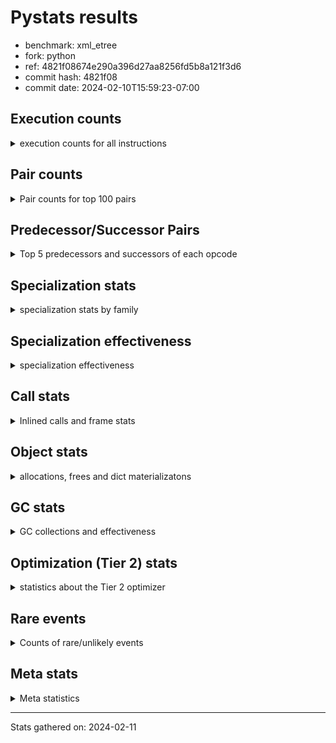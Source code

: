 
# Pystats results

- benchmark: xml_etree
- fork: python
- ref: 4821f08674e290a396d27aa8256fd5b8a121f3d6
- commit hash: 4821f08
- commit date: 2024-02-10T15:59:23-07:00

## Execution counts

<details>
<summary> execution counts for all instructions </summary>

|Name | Count | Self | Cumulative | Miss ratio | 
|---|---:|---:|---:|---:|
| LOAD_FAST | 461,982,080 | 18.6% | 18.6% |  |
| POP_JUMP_IF_FALSE | 159,759,140 | 6.4% | 25.1% |  |
| LOAD_CONST | 135,402,280 | 5.5% | 30.5% |  |
| STORE_FAST | 118,957,580 | 4.8% | 35.3% |  |
| RESUME_CHECK | 110,272,520 | 4.4% | 39.8% | 0.0% |
| LOAD_GLOBAL_BUILTIN | 90,383,040 | 3.6% | 43.4% | 0.0% |
| POP_TOP | 89,142,040 | 3.6% | 47.0% |  |
| LOAD_GLOBAL_MODULE | 78,576,740 | 3.2% | 50.2% | 0.0% |
| LOAD_ATTR | 73,547,180 | 3.0% | 53.2% |  |
| JUMP_BACKWARD | 72,223,440 | 2.9% | 56.1% |  |
| INTERPRETER_EXIT | 59,535,120 | 2.4% | 58.5% |  |
| RETURN_CONST | 57,994,560 | 2.3% | 60.8% |  |
| FOR_ITER | 57,322,440 | 2.3% | 63.1% |  |
| TO_BOOL_BOOL | 51,747,120 | 2.1% | 65.2% |  |
| CALL_ISINSTANCE | 51,725,460 | 2.1% | 67.3% |  |
| PUSH_NULL | 50,650,120 | 2.0% | 69.4% |  |
| CONTAINS_OP | 49,035,400 | 2.0% | 71.3% |  |
| LOAD_FAST_LOAD_FAST | 46,662,420 | 1.9% | 73.2% |  |
| CALL_BUILTIN_O | 43,143,700 | 1.7% | 75.0% |  |
| YIELD_VALUE | 40,899,440 | 1.6% | 76.6% |  |
| LOAD_ATTR_METHOD_NO_DICT | 38,473,560 | 1.6% | 78.2% |  |
| CALL_METHOD_DESCRIPTOR_NOARGS | 37,560,100 | 1.5% | 79.7% | 0.0% |
| POP_JUMP_IF_TRUE | 34,741,560 | 1.4% | 81.1% |  |
| BINARY_OP_ADD_UNICODE | 31,820,740 | 1.3% | 82.4% |  |
| IS_OP | 22,944,420 | 0.9% | 83.3% |  |
| GET_ITER | 22,228,280 | 0.9% | 84.2% |  |
| CALL_PY_EXACT_ARGS | 22,069,900 | 0.9% | 85.1% | 0.0% |
| BUILD_TUPLE | 21,959,880 | 0.9% | 86.0% |  |
| TO_BOOL_NONE | 21,715,320 | 0.9% | 86.8% | 0.9% |
| JUMP_FORWARD | 21,222,260 | 0.9% | 87.7% |  |
| EXTENDED_ARG | 21,214,900 | 0.9% | 88.5% |  |
| TO_BOOL_STR | 20,856,620 | 0.8% | 89.4% | 0.9% |
| STORE_FAST_STORE_FAST | 18,123,760 | 0.7% | 90.1% |  |
| UNPACK_SEQUENCE_TWO_TUPLE | 18,122,400 | 0.7% | 90.9% |  |
| TO_BOOL | 16,397,140 | 0.7% | 91.5% |  |
| SEND_GEN | 16,348,760 | 0.7% | 92.2% |  |
| JUMP_BACKWARD_NO_INTERRUPT | 16,338,960 | 0.7% | 92.8% |  |
| LIST_APPEND | 16,333,920 | 0.7% | 93.5% |  |
| FOR_ITER_LIST | 13,317,140 | 0.5% | 94.0% |  |
| LOAD_DEREF | 12,695,480 | 0.5% | 94.5% |  |
| BINARY_SUBSCR_DICT | 11,520,020 | 0.5% | 95.0% |  |
| CALL_KW | 11,475,400 | 0.5% | 95.5% |  |
| NOP | 11,475,160 | 0.5% | 95.9% |  |
| RETURN_VALUE | 11,393,120 | 0.5% | 96.4% |  |
| CALL_BUILTIN_CLASS | 10,665,800 | 0.4% | 96.8% |  |
| POP_JUMP_IF_NOT_NONE | 10,657,380 | 0.4% | 97.3% |  |
| TO_BOOL_LIST | 10,606,560 | 0.4% | 97.7% |  |
| STORE_ATTR_INSTANCE_VALUE | 10,598,640 | 0.4% | 98.1% | 0.1% |
| LOAD_ATTR_CLASS | 10,558,220 | 0.4% | 98.5% |  |
| STORE_ATTR | 7,237,360 | 0.3% | 98.8% |  |
| CALL | 6,609,460 | 0.3% | 99.1% |  |
| FOR_ITER_RANGE | 5,774,980 | 0.2% | 99.3% |  |
| BINARY_OP | 5,660,860 | 0.2% | 99.6% |  |
| COMPARE_OP_STR | 1,833,500 | 0.1% | 99.6% | 0.0% |
| FORMAT_SIMPLE | 1,786,880 | 0.1% | 99.7% |  |
| CONVERT_VALUE | 1,786,880 | 0.1% | 99.8% |  |
| FOR_ITER_GEN | 1,724,060 | 0.1% | 99.8% | 0.0% |
| BUILD_STRING | 893,600 | 0.0% | 99.9% |  |
| CALL_BUILTIN_FAST | 841,460 | 0.0% | 99.9% |  |
| CALL_LIST_APPEND | 818,180 | 0.0% | 99.9% |  |
| CALL_LEN | 191,100 | 0.0% | 100.0% |  |
| TO_BOOL_INT | 180,320 | 0.0% | 100.0% |  |
| COPY_FREE_VARS | 131,120 | 0.0% | 100.0% |  |
| BINARY_SLICE | 120,460 | 0.0% | 100.0% |  |
| STORE_SUBSCR_DICT | 110,160 | 0.0% | 100.0% |  |
| LOAD_ATTR_INSTANCE_VALUE | 79,920 | 0.0% | 100.0% |  |
| LOAD_ATTR_METHOD_WITH_VALUES | 47,720 | 0.0% | 100.0% |  |
| RETURN_GENERATOR | 44,080 | 0.0% | 100.0% |  |
| LOAD_ATTR_MODULE | 36,220 | 0.0% | 100.0% | 3.4% |
| GET_YIELD_FROM_ITER | 28,640 | 0.0% | 100.0% |  |
| END_SEND | 28,320 | 0.0% | 100.0% |  |
| CALL_METHOD_DESCRIPTOR_O | 23,880 | 0.0% | 100.0% | 0.3% |
| CALL_METHOD_DESCRIPTOR_FAST | 22,240 | 0.0% | 100.0% | 0.7% |
| LOAD_GLOBAL | 22,100 | 0.0% | 100.0% |  |
| MAKE_CELL | 20,680 | 0.0% | 100.0% |  |
| SEND | 18,800 | 0.0% | 100.0% |  |
| LOAD_ATTR_METHOD_LAZY_DICT | 18,480 | 0.0% | 100.0% | 44.9% |
| CALL_METHOD_DESCRIPTOR_FAST_WITH_KEYWORDS | 16,640 | 0.0% | 100.0% |  |
| BUILD_LIST | 15,240 | 0.0% | 100.0% |  |
| MAKE_FUNCTION | 14,560 | 0.0% | 100.0% |  |
| STORE_DEREF | 12,900 | 0.0% | 100.0% |  |
| SET_FUNCTION_ATTRIBUTE | 12,180 | 0.0% | 100.0% |  |
| BUILD_MAP | 10,960 | 0.0% | 100.0% |  |
| END_FOR | 10,400 | 0.0% | 100.0% |  |
| STORE_NAME | 10,160 | 0.0% | 100.0% |  |
| BINARY_SUBSCR | 10,100 | 0.0% | 100.0% |  |
| CALL_BUILTIN_FAST_WITH_KEYWORDS | 10,060 | 0.0% | 100.0% | 2.4% |
| EXIT_INIT_CHECK | 9,900 | 0.0% | 100.0% |  |
| CALL_ALLOC_AND_ENTER_INIT | 9,900 | 0.0% | 100.0% |  |
| CALL_STR_1 | 9,420 | 0.0% | 100.0% |  |
| CALL_FUNCTION_EX | 9,200 | 0.0% | 100.0% |  |
| SWAP | 8,880 | 0.0% | 100.0% |  |
| CALL_PY_WITH_DEFAULTS | 8,480 | 0.0% | 100.0% |  |
| DICT_MERGE | 6,960 | 0.0% | 100.0% |  |
| DELETE_ATTR | 5,760 | 0.0% | 100.0% |  |
| COMPARE_OP | 5,020 | 0.0% | 100.0% |  |
| RESUME | 4,940 | 0.0% | 100.0% | 0.8% |
| BEFORE_WITH | 4,560 | 0.0% | 100.0% |  |
| STORE_FAST_LOAD_FAST | 4,320 | 0.0% | 100.0% |  |
| COPY | 4,120 | 0.0% | 100.0% |  |
| LOAD_FAST_AND_CLEAR | 4,080 | 0.0% | 100.0% |  |
| COMPARE_OP_INT | 3,660 | 0.0% | 100.0% |  |
| POP_JUMP_IF_NONE | 3,320 | 0.0% | 100.0% |  |
| BINARY_SUBSCR_STR_INT | 3,200 | 0.0% | 100.0% |  |
| CHECK_EXC_MATCH | 3,140 | 0.0% | 100.0% |  |
| POP_EXCEPT | 3,140 | 0.0% | 100.0% |  |
| PUSH_EXC_INFO | 3,140 | 0.0% | 100.0% |  |
| LOAD_NAME | 3,120 | 0.0% | 100.0% |  |
| BINARY_OP_MULTIPLY_FLOAT | 3,120 | 0.0% | 100.0% |  |
| FOR_ITER_TUPLE | 3,040 | 0.0% | 100.0% |  |
| CALL_BOUND_METHOD_EXACT_ARGS | 2,640 | 0.0% | 100.0% | 90.9% |
| CALL_INTRINSIC_1 | 2,320 | 0.0% | 100.0% |  |
| BINARY_SUBSCR_TUPLE_INT | 2,180 | 0.0% | 100.0% |  |
| LOAD_BUILD_CLASS | 2,080 | 0.0% | 100.0% |  |
| LIST_EXTEND | 2,080 | 0.0% | 100.0% |  |
| CALL_TYPE_1 | 2,080 | 0.0% | 100.0% |  |
| LOAD_LOCALS | 1,600 | 0.0% | 100.0% |  |
| LOAD_FROM_DICT_OR_DEREF | 1,600 | 0.0% | 100.0% |  |
| LOAD_SUPER_ATTR_ATTR | 1,600 | 0.0% | 100.0% |  |
| UNPACK_SEQUENCE | 1,280 | 0.0% | 100.0% |  |
| LOAD_ATTR_SLOT | 1,120 | 0.0% | 100.0% |  |
| LOAD_FAST_CHECK | 900 | 0.0% | 100.0% |  |
| LOAD_ATTR_PROPERTY | 640 | 0.0% | 100.0% |  |
| RERAISE | 560 | 0.0% | 100.0% |  |
| BINARY_OP_INPLACE_ADD_UNICODE | 400 | 0.0% | 100.0% |  |
| UNPACK_SEQUENCE_TUPLE | 400 | 0.0% | 100.0% |  |
| LOAD_ATTR_NONDESCRIPTOR_WITH_VALUES | 320 | 0.0% | 100.0% |  |
| LOAD_SUPER_ATTR_METHOD | 320 | 0.0% | 100.0% |  |
| CLEANUP_THROW | 320 | 0.0% | 100.0% |  |
| STORE_SUBSCR | 280 | 0.0% | 100.0% |  |
| DELETE_SUBSCR | 240 | 0.0% | 100.0% |  |
| RAISE_VARARGS | 240 | 0.0% | 100.0% |  |
| BINARY_OP_SUBTRACT_FLOAT | 240 | 0.0% | 100.0% |  |
| BINARY_SUBSCR_GETITEM | 240 | 0.0% | 100.0% |  |
| STORE_SLICE | 160 | 0.0% | 100.0% |  |
| BUILD_CONST_KEY_MAP | 160 | 0.0% | 100.0% |  |
| STORE_GLOBAL | 160 | 0.0% | 100.0% |  |
| BINARY_OP_ADD_INT | 160 | 0.0% | 100.0% |  |
| BINARY_SUBSCR_LIST_INT | 160 | 0.0% | 100.0% |  |
| BUILD_SLICE | 160 | 0.0% | 100.0% |  |
| IMPORT_NAME | 80 | 0.0% | 100.0% |  |
| LOAD_SUPER_ATTR | 80 | 0.0% | 100.0% |  |
| CALL_TUPLE_1 | 80 | 0.0% | 100.0% |  |
| COMPARE_OP_FLOAT | 80 | 0.0% | 100.0% |  |
| STORE_ATTR_SLOT | 80 | 0.0% | 100.0% |  |
| BINARY_OP_MULTIPLY_INT | 60 | 0.0% | 100.0% |  |


</details>

## Pair counts

<details>
<summary> Pair counts for top 100 pairs </summary>

|Pair | Count | Self | Cumulative | 
|---|---:|---:|---:|
| LOAD_CONST LOAD_FAST | 82,484,140 | 3.3% | 3.3% |
| POP_JUMP_IF_FALSE LOAD_FAST | 71,239,900 | 2.9% | 6.2% |
| LOAD_GLOBAL_BUILTIN LOAD_FAST | 63,357,500 | 2.6% | 8.8% |
| CACHE RESUME_CHECK | 59,512,500 | 2.4% | 11.2% |
| STORE_FAST LOAD_FAST | 57,566,720 | 2.3% | 13.5% |
| LOAD_FAST LOAD_ATTR | 55,554,540 | 2.2% | 15.7% |
| CALL_ISINSTANCE TO_BOOL_BOOL | 51,724,320 | 2.1% | 17.8% |
| LOAD_FAST PUSH_NULL | 50,623,760 | 2.0% | 19.9% |
| CONTAINS_OP POP_JUMP_IF_FALSE | 49,034,040 | 2.0% | 21.8% |
| LOAD_FAST LOAD_GLOBAL_MODULE | 46,000,440 | 1.9% | 23.7% |
| CALL_BUILTIN_O POP_TOP | 43,140,220 | 1.7% | 25.4% |
| LOAD_ATTR STORE_FAST | 42,430,200 | 1.7% | 27.1% |
| TO_BOOL_BOOL POP_JUMP_IF_FALSE | 40,239,180 | 1.6% | 28.8% |
| LOAD_FAST LOAD_ATTR_METHOD_NO_DICT | 38,431,560 | 1.6% | 30.3% |
| STORE_FAST LOAD_GLOBAL_BUILTIN | 37,615,820 | 1.5% | 31.8% |
| LOAD_ATTR_METHOD_NO_DICT CALL_METHOD_DESCRIPTOR_NOARGS | 37,554,000 | 1.5% | 33.3% |
| LOAD_FAST CONTAINS_OP | 37,533,400 | 1.5% | 34.9% |
| POP_TOP LOAD_FAST | 37,394,400 | 1.5% | 36.4% |
| RETURN_CONST INTERPRETER_EXIT | 36,656,660 | 1.5% | 37.8% |
| RESUME_CHECK RETURN_CONST | 36,622,960 | 1.5% | 39.3% |
| JUMP_BACKWARD FOR_ITER | 36,049,040 | 1.5% | 40.8% |
| PUSH_NULL LOAD_CONST | 32,713,700 | 1.3% | 42.1% |
| FOR_ITER STORE_FAST | 30,324,480 | 1.2% | 43.3% |
| LOAD_FAST LOAD_GLOBAL_BUILTIN | 27,755,620 | 1.1% | 44.4% |
| LOAD_FAST LOAD_CONST | 27,075,540 | 1.1% | 45.5% |
| POP_JUMP_IF_FALSE LOAD_CONST | 27,031,640 | 1.1% | 46.6% |
| LOAD_GLOBAL_BUILTIN CALL_ISINSTANCE | 26,937,580 | 1.1% | 47.7% |
| LOAD_GLOBAL_MODULE CALL_ISINSTANCE | 24,785,040 | 1.0% | 48.7% |
| RESUME_CHECK POP_TOP | 24,559,500 | 1.0% | 49.7% |
| POP_JUMP_IF_TRUE LOAD_FAST | 22,923,440 | 0.9% | 50.6% |
| YIELD_VALUE INTERPRETER_EXIT | 22,856,500 | 0.9% | 51.5% |
| IS_OP POP_JUMP_IF_FALSE | 22,030,420 | 0.9% | 52.4% |
| LOAD_FAST CALL_PY_EXACT_ARGS | 22,017,340 | 0.9% | 53.3% |
| CALL_PY_EXACT_ARGS RESUME_CHECK | 21,915,580 | 0.9% | 54.2% |
| TO_BOOL_NONE POP_JUMP_IF_FALSE | 21,520,960 | 0.9% | 55.1% |
| RETURN_CONST POP_TOP | 21,295,600 | 0.9% | 55.9% |
| JUMP_FORWARD LOAD_FAST | 21,217,700 | 0.9% | 56.8% |
| LOAD_FAST BINARY_OP_ADD_UNICODE | 21,213,220 | 0.9% | 57.6% |
| LOAD_GLOBAL_MODULE IS_OP | 21,212,980 | 0.9% | 58.5% |
| BINARY_OP_ADD_UNICODE CALL_BUILTIN_O | 21,212,480 | 0.9% | 59.4% |
| LOAD_FAST TO_BOOL_STR | 20,851,220 | 0.8% | 60.2% |
| POP_TOP JUMP_BACKWARD | 19,759,080 | 0.8% | 61.0% |
| UNPACK_SEQUENCE_TWO_TUPLE STORE_FAST_STORE_FAST | 18,122,400 | 0.7% | 61.7% |
| LOAD_FAST YIELD_VALUE | 18,034,160 | 0.7% | 62.5% |
| LOAD_FAST_LOAD_FAST LOAD_ATTR | 17,954,480 | 0.7% | 63.2% |
| LOAD_FAST TO_BOOL | 16,385,320 | 0.7% | 63.8% |
| TO_BOOL POP_JUMP_IF_FALSE | 16,369,820 | 0.7% | 64.5% |
| RESUME_CHECK JUMP_BACKWARD_NO_INTERRUPT | 16,338,680 | 0.7% | 65.2% |
| LIST_APPEND JUMP_BACKWARD | 16,333,920 | 0.7% | 65.8% |
| CALL_METHOD_DESCRIPTOR_NOARGS STORE_FAST | 16,331,160 | 0.7% | 66.5% |
| FOR_ITER UNPACK_SEQUENCE_TWO_TUPLE | 16,329,800 | 0.7% | 67.1% |
| BUILD_TUPLE LIST_APPEND | 16,329,600 | 0.7% | 67.8% |
| JUMP_BACKWARD_NO_INTERRUPT SEND_GEN | 16,329,600 | 0.7% | 68.5% |
| LOAD_ATTR BUILD_TUPLE | 16,329,600 | 0.7% | 69.1% |
| STORE_FAST_STORE_FAST LOAD_FAST_LOAD_FAST | 16,329,600 | 0.7% | 69.8% |
| YIELD_VALUE YIELD_VALUE | 16,329,600 | 0.7% | 70.4% |
| SEND_GEN RESUME_CHECK | 16,329,580 | 0.7% | 71.1% |
| JUMP_BACKWARD LOAD_FAST | 16,313,600 | 0.7% | 71.7% |
| POP_JUMP_IF_FALSE JUMP_BACKWARD | 16,313,600 | 0.7% | 72.4% |
| POP_JUMP_IF_FALSE LOAD_GLOBAL_BUILTIN | 12,389,800 | 0.5% | 72.9% |
| STORE_FAST LOAD_CONST | 12,125,060 | 0.5% | 73.4% |
| LOAD_FAST LOAD_DEREF | 11,609,440 | 0.5% | 73.9% |
| LOAD_FAST GET_ITER | 11,531,080 | 0.5% | 74.3% |
| GET_ITER FOR_ITER_LIST | 11,509,480 | 0.5% | 74.8% |
| FOR_ITER_LIST LOAD_FAST | 11,509,280 | 0.5% | 75.3% |
| TO_BOOL_BOOL POP_JUMP_IF_TRUE | 11,507,840 | 0.5% | 75.7% |
| LOAD_DEREF CONTAINS_OP | 11,499,680 | 0.5% | 76.2% |
| LOAD_FAST_LOAD_FAST BINARY_SUBSCR_DICT | 11,499,360 | 0.5% | 76.6% |
| LOAD_CONST CALL_KW | 11,475,400 | 0.5% | 77.1% |
| RESUME_CHECK NOP | 11,433,140 | 0.5% | 77.6% |
| LOAD_GLOBAL_MODULE LOAD_FAST | 11,351,540 | 0.5% | 78.0% |
| LOAD_FAST RETURN_VALUE | 11,346,520 | 0.5% | 78.5% |
| NOP LOAD_CONST | 11,319,920 | 0.5% | 78.9% |
| LOAD_FAST TO_BOOL_NONE | 10,990,060 | 0.4% | 79.4% |
| POP_TOP JUMP_FORWARD | 10,712,600 | 0.4% | 79.8% |
| RESUME_CHECK LOAD_FAST | 10,700,400 | 0.4% | 80.3% |
| POP_JUMP_IF_NOT_NONE LOAD_FAST | 10,645,520 | 0.4% | 80.7% |
| GET_ITER FOR_ITER | 10,642,700 | 0.4% | 81.1% |
| LOAD_FAST POP_JUMP_IF_NOT_NONE | 10,639,220 | 0.4% | 81.5% |
| POP_JUMP_IF_FALSE RETURN_CONST | 10,633,280 | 0.4% | 82.0% |
| BINARY_SUBSCR_DICT STORE_FAST | 10,626,060 | 0.4% | 82.4% |
| STORE_FAST LOAD_GLOBAL_MODULE | 10,624,580 | 0.4% | 82.8% |
| LOAD_FAST_LOAD_FAST LOAD_FAST | 10,620,900 | 0.4% | 83.3% |
| LOAD_GLOBAL_MODULE LOAD_FAST_LOAD_FAST | 10,620,680 | 0.4% | 83.7% |
| POP_TOP LOAD_GLOBAL_BUILTIN | 10,610,240 | 0.4% | 84.1% |
| CALL_KW RESUME_CHECK | 10,608,960 | 0.4% | 84.5% |
| EXTENDED_ARG FOR_ITER | 10,608,320 | 0.4% | 85.0% |
| POP_JUMP_IF_FALSE LOAD_FAST_LOAD_FAST | 10,606,880 | 0.4% | 85.4% |
| CALL_BUILTIN_CLASS STORE_FAST | 10,606,600 | 0.4% | 85.8% |
| FOR_ITER LOAD_FAST | 10,606,560 | 0.4% | 86.3% |
| CALL_METHOD_DESCRIPTOR_NOARGS GET_ITER | 10,606,460 | 0.4% | 86.7% |
| EXTENDED_ARG JUMP_BACKWARD | 10,606,400 | 0.4% | 87.1% |
| JUMP_BACKWARD EXTENDED_ARG | 10,606,400 | 0.4% | 87.5% |
| POP_JUMP_IF_TRUE EXTENDED_ARG | 10,606,400 | 0.4% | 88.0% |
| TO_BOOL_LIST POP_JUMP_IF_TRUE | 10,606,400 | 0.4% | 88.4% |
| LOAD_FAST TO_BOOL_LIST | 10,606,320 | 0.4% | 88.8% |
| BINARY_OP_ADD_UNICODE LOAD_CONST | 10,606,320 | 0.4% | 89.2% |
| LOAD_ATTR TO_BOOL_NONE | 10,606,240 | 0.4% | 89.7% |
| LOAD_CONST BINARY_OP_ADD_UNICODE | 10,606,240 | 0.4% | 90.1% |
| LOAD_CONST CALL_BUILTIN_O | 10,606,240 | 0.4% | 90.5% |


</details>

## Predecessor/Successor Pairs

<details>
<summary> Top 5 predecessors and successors of each opcode </summary>

### BINARY_SLICE

<details>
<summary> Successors and predecessors for BINARY_SLICE </summary>

|Predecessors | Count | Percentage | 
|---|---:|---:|
| LOAD_CONST | 120,300 | 99.9% |
| LOAD_FAST | 160 | 0.1% |

|Successors | Count | Percentage | 
|---|---:|---:|
| LOAD_CONST | 119,740 | 99.4% |
| CALL_PY_EXACT_ARGS | 240 | 0.2% |
| BUILD_TUPLE | 160 | 0.1% |
| LOAD_DEREF | 160 | 0.1% |
| STORE_FAST | 160 | 0.1% |


</details>

### STORE_SLICE

<details>
<summary> Successors and predecessors for STORE_SLICE </summary>

|Predecessors | Count | Percentage | 
|---|---:|---:|
| LOAD_CONST | 160 | 100.0% |

|Successors | Count | Percentage | 
|---|---:|---:|
| LOAD_FAST | 160 | 100.0% |


</details>

### CACHE

<details>
<summary> Successors and predecessors for CACHE </summary>

|Successors | Count | Percentage | 
|---|---:|---:|
| RESUME_CHECK | 59,512,500 | 100.0% |
| POP_TOP | 14,100 | 0.0% |
| COPY_FREE_VARS | 5,040 | 0.0% |
| RESUME | 1,880 | 0.0% |
| MAKE_CELL | 1,600 | 0.0% |


</details>

### BEFORE_WITH

<details>
<summary> Successors and predecessors for BEFORE_WITH </summary>

|Predecessors | Count | Percentage | 
|---|---:|---:|
| RETURN_VALUE | 2,080 | 45.6% |
| CALL | 1,920 | 42.1% |
| CALL_KW | 320 | 7.0% |
| LOAD_ATTR_INSTANCE_VALUE | 160 | 3.5% |
| CALL_BUILTIN_FAST_WITH_KEYWORDS | 80 | 1.8% |

|Successors | Count | Percentage | 
|---|---:|---:|
| STORE_FAST | 2,000 | 43.9% |
| UNPACK_SEQUENCE_TWO_TUPLE | 1,760 | 38.6% |
| POP_TOP | 640 | 14.0% |
| UNPACK_SEQUENCE | 160 | 3.5% |


</details>

### BINARY_OP_INPLACE_ADD_UNICODE

<details>
<summary> Successors and predecessors for BINARY_OP_INPLACE_ADD_UNICODE </summary>

|Predecessors | Count | Percentage | 
|---|---:|---:|
| BINARY_OP_ADD_UNICODE | 400 | 100.0% |

|Successors | Count | Percentage | 
|---|---:|---:|
| JUMP_BACKWARD | 400 | 100.0% |


</details>

### BINARY_SUBSCR

<details>
<summary> Successors and predecessors for BINARY_SUBSCR </summary>

|Predecessors | Count | Percentage | 
|---|---:|---:|
| CALL_METHOD_DESCRIPTOR_FAST_WITH_KEYWORDS | 8,160 | 80.8% |
| LOAD_CONST | 920 | 9.1% |
| LOAD_FAST_LOAD_FAST | 320 | 3.2% |
| BINARY_SUBSCR | 280 | 2.8% |
| LOAD_FAST | 200 | 2.0% |

|Successors | Count | Percentage | 
|---|---:|---:|
| STORE_FAST | 8,580 | 85.0% |
| BINARY_SUBSCR_DICT | 300 | 3.0% |
| BINARY_SUBSCR | 280 | 2.8% |
| BINARY_SUBSCR_TUPLE_INT | 200 | 2.0% |
| LOAD_FAST | 160 | 1.6% |


</details>

### CHECK_EXC_MATCH

<details>
<summary> Successors and predecessors for CHECK_EXC_MATCH </summary>

|Predecessors | Count | Percentage | 
|---|---:|---:|
| LOAD_GLOBAL_BUILTIN | 2,940 | 93.6% |
| LOAD_GLOBAL | 200 | 6.4% |

|Successors | Count | Percentage | 
|---|---:|---:|
| POP_JUMP_IF_FALSE | 3,140 | 100.0% |


</details>

### DELETE_SUBSCR

<details>
<summary> Successors and predecessors for DELETE_SUBSCR </summary>

|Predecessors | Count | Percentage | 
|---|---:|---:|
| BUILD_SLICE | 160 | 66.7% |
| LOAD_FAST | 80 | 33.3% |

|Successors | Count | Percentage | 
|---|---:|---:|
| LOAD_FAST | 160 | 66.7% |
| LOAD_GLOBAL_MODULE | 80 | 33.3% |


</details>

### END_SEND

<details>
<summary> Successors and predecessors for END_SEND </summary>

|Predecessors | Count | Percentage | 
|---|---:|---:|
| RETURN_CONST | 19,200 | 67.8% |
| SEND | 9,120 | 32.2% |

|Successors | Count | Percentage | 
|---|---:|---:|
| POP_TOP | 28,320 | 100.0% |


</details>

### EXIT_INIT_CHECK

<details>
<summary> Successors and predecessors for EXIT_INIT_CHECK </summary>

|Predecessors | Count | Percentage | 
|---|---:|---:|
| RETURN_CONST | 9,900 | 100.0% |

|Successors | Count | Percentage | 
|---|---:|---:|
| RETURN_VALUE | 9,900 | 100.0% |


</details>

### FORMAT_SIMPLE

<details>
<summary> Successors and predecessors for FORMAT_SIMPLE </summary>

|Predecessors | Count | Percentage | 
|---|---:|---:|
| CONVERT_VALUE | 1,786,880 | 100.0% |

|Successors | Count | Percentage | 
|---|---:|---:|
| LOAD_CONST | 1,786,880 | 100.0% |


</details>

### GET_ITER

<details>
<summary> Successors and predecessors for GET_ITER </summary>

|Predecessors | Count | Percentage | 
|---|---:|---:|
| LOAD_FAST | 11,531,080 | 51.9% |
| CALL_METHOD_DESCRIPTOR_NOARGS | 10,606,460 | 47.7% |
| CALL_BUILTIN_CLASS | 59,060 | 0.3% |
| CALL | 31,300 | 0.1% |
| LOAD_GLOBAL_MODULE | 160 | 0.0% |

|Successors | Count | Percentage | 
|---|---:|---:|
| FOR_ITER_LIST | 11,509,480 | 51.8% |
| FOR_ITER | 10,642,700 | 47.9% |
| FOR_ITER_RANGE | 58,580 | 0.3% |
| FOR_ITER_GEN | 10,800 | 0.0% |
| LOAD_FAST_AND_CLEAR | 2,480 | 0.0% |


</details>

### GET_YIELD_FROM_ITER

<details>
<summary> Successors and predecessors for GET_YIELD_FROM_ITER </summary>

|Predecessors | Count | Percentage | 
|---|---:|---:|
| RETURN_GENERATOR | 19,200 | 67.0% |
| LOAD_FAST | 9,440 | 33.0% |

|Successors | Count | Percentage | 
|---|---:|---:|
| LOAD_CONST | 28,640 | 100.0% |


</details>

### INTERPRETER_EXIT

<details>
<summary> Successors and predecessors for INTERPRETER_EXIT </summary>

|Predecessors | Count | Percentage | 
|---|---:|---:|
| RETURN_CONST | 36,656,660 | 61.6% |
| YIELD_VALUE | 22,856,500 | 38.4% |
| RETURN_VALUE | 21,960 | 0.0% |


</details>

### LOAD_BUILD_CLASS

<details>
<summary> Successors and predecessors for LOAD_BUILD_CLASS </summary>

|Predecessors | Count | Percentage | 
|---|---:|---:|
| STORE_DEREF | 1,600 | 76.9% |
| STORE_NAME | 480 | 23.1% |

|Successors | Count | Percentage | 
|---|---:|---:|
| PUSH_NULL | 2,080 | 100.0% |


</details>

### LOAD_LOCALS

<details>
<summary> Successors and predecessors for LOAD_LOCALS </summary>

|Predecessors | Count | Percentage | 
|---|---:|---:|
| STORE_NAME | 1,600 | 100.0% |

|Successors | Count | Percentage | 
|---|---:|---:|
| LOAD_FROM_DICT_OR_DEREF | 1,600 | 100.0% |


</details>

### MAKE_FUNCTION

<details>
<summary> Successors and predecessors for MAKE_FUNCTION </summary>

|Predecessors | Count | Percentage | 
|---|---:|---:|
| LOAD_CONST | 14,560 | 100.0% |

|Successors | Count | Percentage | 
|---|---:|---:|
| SET_FUNCTION_ATTRIBUTE | 12,180 | 83.7% |
| LOAD_FAST | 1,760 | 12.1% |
| LOAD_CONST | 480 | 3.3% |
| STORE_NAME | 80 | 0.5% |
| STORE_FAST | 60 | 0.4% |


</details>

### NOP

<details>
<summary> Successors and predecessors for NOP </summary>

|Predecessors | Count | Percentage | 
|---|---:|---:|
| RESUME_CHECK | 11,433,140 | 99.6% |
| POP_JUMP_IF_FALSE | 25,860 | 0.2% |
| STORE_FAST | 4,400 | 0.0% |
| POP_JUMP_IF_NOT_NONE | 2,160 | 0.0% |
| POP_TOP | 1,920 | 0.0% |

|Successors | Count | Percentage | 
|---|---:|---:|
| LOAD_CONST | 11,319,920 | 98.6% |
| LOAD_FAST | 134,900 | 1.2% |
| LOAD_GLOBAL_MODULE | 11,240 | 0.1% |
| LOAD_GLOBAL_BUILTIN | 3,620 | 0.0% |
| LOAD_DEREF | 1,920 | 0.0% |


</details>

### POP_EXCEPT

<details>
<summary> Successors and predecessors for POP_EXCEPT </summary>

|Predecessors | Count | Percentage | 
|---|---:|---:|
| POP_TOP | 2,420 | 77.1% |
| COPY | 240 | 7.6% |
| SWAP | 240 | 7.6% |
| STORE_FAST | 160 | 5.1% |
| STORE_SUBSCR_DICT | 60 | 1.9% |

|Successors | Count | Percentage | 
|---|---:|---:|
| RETURN_CONST | 2,240 | 71.3% |
| RETURN_VALUE | 240 | 7.6% |
| RERAISE | 240 | 7.6% |
| JUMP_BACKWARD_NO_INTERRUPT | 160 | 5.1% |
| LOAD_FAST | 100 | 3.2% |


</details>

### POP_TOP

<details>
<summary> Successors and predecessors for POP_TOP </summary>

|Predecessors | Count | Percentage | 
|---|---:|---:|
| CALL_BUILTIN_O | 43,140,220 | 48.4% |
| RESUME_CHECK | 24,559,500 | 27.6% |
| RETURN_CONST | 21,295,600 | 23.9% |
| END_SEND | 28,320 | 0.0% |
| CALL | 21,480 | 0.0% |

|Successors | Count | Percentage | 
|---|---:|---:|
| LOAD_FAST | 37,394,400 | 41.9% |
| JUMP_BACKWARD | 19,759,080 | 22.2% |
| JUMP_FORWARD | 10,712,600 | 12.0% |
| LOAD_GLOBAL_BUILTIN | 10,610,240 | 11.9% |
| LOAD_CONST | 10,563,140 | 11.8% |


</details>

### PUSH_EXC_INFO

<details>
<summary> Successors and predecessors for PUSH_EXC_INFO </summary>

|Predecessors | Count | Percentage | 
|---|---:|---:|
| CALL_BUILTIN_FAST | 1,840 | 58.6% |
| BINARY_SUBSCR_DICT | 460 | 14.6% |
| LOAD_ATTR | 420 | 13.4% |
| RERAISE | 240 | 7.6% |
| CALL | 160 | 5.1% |

|Successors | Count | Percentage | 
|---|---:|---:|
| LOAD_GLOBAL_BUILTIN | 2,660 | 84.7% |
| LOAD_GLOBAL | 480 | 15.3% |


</details>

### PUSH_NULL

<details>
<summary> Successors and predecessors for PUSH_NULL </summary>

|Predecessors | Count | Percentage | 
|---|---:|---:|
| LOAD_FAST | 50,623,760 | 99.9% |
| LOAD_ATTR_MODULE | 15,000 | 0.0% |
| LOAD_DEREF | 4,000 | 0.0% |
| LOAD_ATTR | 3,340 | 0.0% |
| LOAD_BUILD_CLASS | 2,080 | 0.0% |

|Successors | Count | Percentage | 
|---|---:|---:|
| LOAD_CONST | 32,713,700 | 64.6% |
| LOAD_GLOBAL_MODULE | 10,426,240 | 20.6% |
| LOAD_FAST | 5,842,640 | 11.5% |
| LOAD_FAST_LOAD_FAST | 1,648,560 | 3.3% |
| CALL | 15,200 | 0.0% |


</details>

### RETURN_GENERATOR

<details>
<summary> Successors and predecessors for RETURN_GENERATOR </summary>

|Predecessors | Count | Percentage | 
|---|---:|---:|
| CALL_PY_EXACT_ARGS | 30,240 | 68.6% |
| COPY_FREE_VARS | 11,680 | 26.5% |
| CALL_FUNCTION_EX | 1,920 | 4.4% |
| CALL | 240 | 0.5% |

|Successors | Count | Percentage | 
|---|---:|---:|
| GET_YIELD_FROM_ITER | 19,200 | 43.6% |
| STORE_FAST | 19,200 | 43.6% |
| LOAD_FAST | 1,920 | 4.4% |
| STORE_DEREF | 1,600 | 3.6% |
| CALL_BUILTIN_FAST_WITH_KEYWORDS | 1,360 | 3.1% |


</details>

### RETURN_VALUE

<details>
<summary> Successors and predecessors for RETURN_VALUE </summary>

|Predecessors | Count | Percentage | 
|---|---:|---:|
| LOAD_FAST | 11,346,520 | 99.6% |
| CALL_BUILTIN_FAST | 13,100 | 0.1% |
| EXIT_INIT_CHECK | 9,900 | 0.1% |
| CALL_METHOD_DESCRIPTOR_NOARGS | 3,900 | 0.0% |
| POP_TOP | 3,200 | 0.0% |

|Successors | Count | Percentage | 
|---|---:|---:|
| CALL_BUILTIN_O | 10,426,080 | 91.5% |
| STORE_FAST | 918,820 | 8.1% |
| INTERPRETER_EXIT | 21,960 | 0.2% |
| LOAD_CONST | 8,160 | 0.1% |
| POP_TOP | 4,160 | 0.0% |


</details>

### STORE_SUBSCR

<details>
<summary> Successors and predecessors for STORE_SUBSCR </summary>

|Predecessors | Count | Percentage | 
|---|---:|---:|
| LOAD_FAST | 280 | 100.0% |

|Successors | Count | Percentage | 
|---|---:|---:|
| STORE_SUBSCR_DICT | 180 | 64.3% |
| RETURN_CONST | 80 | 28.6% |
| POP_EXCEPT | 20 | 7.1% |


</details>

### TO_BOOL

<details>
<summary> Successors and predecessors for TO_BOOL </summary>

|Predecessors | Count | Percentage | 
|---|---:|---:|
| LOAD_FAST | 16,385,320 | 99.9% |
| TO_BOOL | 5,100 | 0.0% |
| LOAD_ATTR_INSTANCE_VALUE | 3,120 | 0.0% |
| CALL_ISINSTANCE | 1,140 | 0.0% |
| CALL | 980 | 0.0% |

|Successors | Count | Percentage | 
|---|---:|---:|
| POP_JUMP_IF_FALSE | 16,369,820 | 99.8% |
| POP_JUMP_IF_TRUE | 18,960 | 0.1% |
| TO_BOOL | 5,100 | 0.0% |
| TO_BOOL_BOOL | 1,680 | 0.0% |
| TO_BOOL_NONE | 1,140 | 0.0% |


</details>

### BINARY_OP

<details>
<summary> Successors and predecessors for BINARY_OP </summary>

|Predecessors | Count | Percentage | 
|---|---:|---:|
| BUILD_TUPLE | 5,600,000 | 98.9% |
| LOAD_FAST | 57,080 | 1.0% |
| BINARY_OP | 2,820 | 0.0% |
| LOAD_CONST | 960 | 0.0% |

|Successors | Count | Percentage | 
|---|---:|---:|
| LOAD_FAST | 5,600,160 | 98.9% |
| LOAD_CONST | 56,160 | 1.0% |
| BINARY_OP | 2,820 | 0.0% |
| STORE_FAST | 480 | 0.0% |
| BINARY_OP_ADD_UNICODE | 480 | 0.0% |


</details>

### BUILD_CONST_KEY_MAP

<details>
<summary> Successors and predecessors for BUILD_CONST_KEY_MAP </summary>

|Predecessors | Count | Percentage | 
|---|---:|---:|
| LOAD_CONST | 160 | 100.0% |

|Successors | Count | Percentage | 
|---|---:|---:|
| RETURN_VALUE | 80 | 50.0% |
| STORE_FAST | 80 | 50.0% |


</details>

### BUILD_LIST

<details>
<summary> Successors and predecessors for BUILD_LIST </summary>

|Predecessors | Count | Percentage | 
|---|---:|---:|
| LOAD_FAST | 11,620 | 76.2% |
| SWAP | 2,480 | 16.3% |
| LOAD_FAST_LOAD_FAST | 240 | 1.6% |
| STORE_ATTR_INSTANCE_VALUE | 240 | 1.6% |
| LOAD_ATTR_INSTANCE_VALUE | 160 | 1.0% |

|Successors | Count | Percentage | 
|---|---:|---:|
| STORE_FAST | 10,120 | 66.4% |
| SWAP | 2,480 | 16.3% |
| LOAD_FAST | 1,920 | 12.6% |
| LOAD_DEREF | 320 | 2.1% |
| COMPARE_OP | 160 | 1.0% |


</details>

### BUILD_MAP

<details>
<summary> Successors and predecessors for BUILD_MAP </summary>

|Predecessors | Count | Percentage | 
|---|---:|---:|
| LOAD_CONST | 2,080 | 19.0% |
| LOAD_FAST | 2,080 | 19.0% |
| STORE_DEREF | 1,920 | 17.5% |
| CALL_INTRINSIC_1 | 1,680 | 15.3% |
| BUILD_TUPLE | 1,600 | 14.6% |

|Successors | Count | Percentage | 
|---|---:|---:|
| LOAD_FAST | 5,360 | 48.9% |
| STORE_DEREF | 3,840 | 35.0% |
| LOAD_DEREF | 1,600 | 14.6% |
| CALL | 160 | 1.5% |


</details>

### BUILD_STRING

<details>
<summary> Successors and predecessors for BUILD_STRING </summary>

|Predecessors | Count | Percentage | 
|---|---:|---:|
| LOAD_CONST | 893,600 | 100.0% |

|Successors | Count | Percentage | 
|---|---:|---:|
| CALL_BUILTIN_O | 893,400 | 100.0% |
| CALL | 200 | 0.0% |


</details>

### BUILD_TUPLE

<details>
<summary> Successors and predecessors for BUILD_TUPLE </summary>

|Predecessors | Count | Percentage | 
|---|---:|---:|
| LOAD_ATTR | 16,329,600 | 74.4% |
| LOAD_FAST_LOAD_FAST | 5,603,840 | 25.5% |
| LOAD_FAST | 23,640 | 0.1% |
| LOAD_DEREF | 1,920 | 0.0% |
| LOAD_GLOBAL_BUILTIN | 320 | 0.0% |

|Successors | Count | Percentage | 
|---|---:|---:|
| LIST_APPEND | 16,329,600 | 74.4% |
| BINARY_OP | 5,600,000 | 25.5% |
| LOAD_CONST | 12,020 | 0.1% |
| STORE_FAST | 9,600 | 0.0% |
| RETURN_VALUE | 2,400 | 0.0% |


</details>

### CALL

<details>
<summary> Successors and predecessors for CALL </summary>

|Predecessors | Count | Percentage | 
|---|---:|---:|
| LOAD_CONST | 5,672,040 | 85.8% |
| LOAD_ATTR | 828,420 | 12.5% |
| LOAD_FAST | 30,000 | 0.5% |
| LOAD_ATTR_METHOD_NO_DICT | 19,800 | 0.3% |
| PUSH_NULL | 15,200 | 0.2% |

|Successors | Count | Percentage | 
|---|---:|---:|
| STORE_ATTR | 6,424,480 | 97.2% |
| STORE_FAST | 70,440 | 1.1% |
| GET_ITER | 31,300 | 0.5% |
| POP_TOP | 21,480 | 0.3% |
| LOAD_CONST | 13,640 | 0.2% |


</details>

### CALL_FUNCTION_EX

<details>
<summary> Successors and predecessors for CALL_FUNCTION_EX </summary>

|Predecessors | Count | Percentage | 
|---|---:|---:|
| DICT_MERGE | 6,960 | 75.7% |
| LOAD_FAST | 1,920 | 20.9% |
| CALL_INTRINSIC_1 | 320 | 3.5% |

|Successors | Count | Percentage | 
|---|---:|---:|
| RETURN_GENERATOR | 1,920 | 20.9% |
| COPY_FREE_VARS | 1,920 | 20.9% |
| POP_TOP | 1,600 | 17.4% |
| MAKE_CELL | 1,600 | 17.4% |
| STORE_FAST | 1,600 | 17.4% |


</details>

### CALL_INTRINSIC_1

<details>
<summary> Successors and predecessors for CALL_INTRINSIC_1 </summary>

|Predecessors | Count | Percentage | 
|---|---:|---:|
| LIST_EXTEND | 2,000 | 86.2% |
| CLEANUP_THROW | 320 | 13.8% |

|Successors | Count | Percentage | 
|---|---:|---:|
| BUILD_MAP | 1,680 | 72.4% |
| CALL_FUNCTION_EX | 320 | 13.8% |
| RERAISE | 320 | 13.8% |


</details>

### CALL_KW

<details>
<summary> Successors and predecessors for CALL_KW </summary>

|Predecessors | Count | Percentage | 
|---|---:|---:|
| LOAD_CONST | 11,475,400 | 100.0% |

|Successors | Count | Percentage | 
|---|---:|---:|
| RESUME_CHECK | 10,608,960 | 92.4% |
| STORE_ATTR | 801,120 | 7.0% |
| STORE_FAST | 61,300 | 0.5% |
| LOAD_FAST | 1,600 | 0.0% |
| STORE_DEREF | 1,600 | 0.0% |


</details>

### COMPARE_OP

<details>
<summary> Successors and predecessors for COMPARE_OP </summary>

|Predecessors | Count | Percentage | 
|---|---:|---:|
| LOAD_CONST | 3,280 | 65.3% |
| CALL_BUILTIN_FAST | 320 | 6.4% |
| COMPARE_OP | 300 | 6.0% |
| BUILD_LIST | 160 | 3.2% |
| CALL | 160 | 3.2% |

|Successors | Count | Percentage | 
|---|---:|---:|
| POP_JUMP_IF_FALSE | 3,000 | 59.8% |
| COMPARE_OP_STR | 940 | 18.7% |
| COMPARE_OP_INT | 420 | 8.4% |
| COMPARE_OP | 300 | 6.0% |
| POP_JUMP_IF_TRUE | 260 | 5.2% |


</details>

### CONTAINS_OP

<details>
<summary> Successors and predecessors for CONTAINS_OP </summary>

|Predecessors | Count | Percentage | 
|---|---:|---:|
| LOAD_FAST | 37,533,400 | 76.5% |
| LOAD_DEREF | 11,499,680 | 23.5% |
| LOAD_CONST | 1,920 | 0.0% |
| LOAD_ATTR_MODULE | 320 | 0.0% |
| LOAD_FAST_LOAD_FAST | 80 | 0.0% |

|Successors | Count | Percentage | 
|---|---:|---:|
| POP_JUMP_IF_FALSE | 49,034,040 | 100.0% |
| POP_JUMP_IF_TRUE | 1,280 | 0.0% |
| STORE_FAST | 80 | 0.0% |


</details>

### CONVERT_VALUE

<details>
<summary> Successors and predecessors for CONVERT_VALUE </summary>

|Predecessors | Count | Percentage | 
|---|---:|---:|
| LOAD_FAST | 893,600 | 50.0% |
| BINARY_SUBSCR_DICT | 893,200 | 50.0% |
| BINARY_SUBSCR | 80 | 0.0% |

|Successors | Count | Percentage | 
|---|---:|---:|
| FORMAT_SIMPLE | 1,786,880 | 100.0% |


</details>

### COPY

<details>
<summary> Successors and predecessors for COPY </summary>

|Predecessors | Count | Percentage | 
|---|---:|---:|
| LOAD_FAST | 3,200 | 77.7% |
| CALL_BUILTIN_FAST_WITH_KEYWORDS | 400 | 9.7% |
| RAISE_VARARGS | 240 | 5.8% |
| CALL_METHOD_DESCRIPTOR_FAST | 100 | 2.4% |
| COMPARE_OP_STR | 80 | 1.9% |

|Successors | Count | Percentage | 
|---|---:|---:|
| TO_BOOL_NONE | 1,560 | 37.9% |
| TO_BOOL_BOOL | 1,500 | 36.4% |
| TO_BOOL_STR | 500 | 12.1% |
| TO_BOOL | 320 | 7.8% |
| POP_EXCEPT | 240 | 5.8% |


</details>

### COPY_FREE_VARS

<details>
<summary> Successors and predecessors for COPY_FREE_VARS </summary>

|Predecessors | Count | Percentage | 
|---|---:|---:|
| CALL_PY_EXACT_ARGS | 121,720 | 92.8% |
| CACHE | 5,040 | 3.8% |
| CALL | 2,280 | 1.7% |
| CALL_FUNCTION_EX | 1,920 | 1.5% |
| CALL_PY_WITH_DEFAULTS | 160 | 0.1% |

|Successors | Count | Percentage | 
|---|---:|---:|
| RESUME_CHECK | 119,000 | 90.8% |
| RETURN_GENERATOR | 11,680 | 8.9% |
| RESUME | 440 | 0.3% |


</details>

### DELETE_ATTR

<details>
<summary> Successors and predecessors for DELETE_ATTR </summary>

|Predecessors | Count | Percentage | 
|---|---:|---:|
| LOAD_FAST | 5,760 | 100.0% |

|Successors | Count | Percentage | 
|---|---:|---:|
| LOAD_FAST | 3,840 | 66.7% |
| NOP | 1,920 | 33.3% |


</details>

### DICT_MERGE

<details>
<summary> Successors and predecessors for DICT_MERGE </summary>

|Predecessors | Count | Percentage | 
|---|---:|---:|
| LOAD_FAST | 5,360 | 77.0% |
| LOAD_DEREF | 1,600 | 23.0% |

|Successors | Count | Percentage | 
|---|---:|---:|
| CALL_FUNCTION_EX | 6,960 | 100.0% |


</details>

### EXTENDED_ARG

<details>
<summary> Successors and predecessors for EXTENDED_ARG </summary>

|Predecessors | Count | Percentage | 
|---|---:|---:|
| JUMP_BACKWARD | 10,606,400 | 50.0% |
| POP_JUMP_IF_TRUE | 10,606,400 | 50.0% |
| GET_ITER | 1,920 | 0.0% |
| TO_BOOL_BOOL | 100 | 0.0% |
| POP_EXCEPT | 80 | 0.0% |

|Successors | Count | Percentage | 
|---|---:|---:|
| FOR_ITER | 10,608,320 | 50.0% |
| JUMP_BACKWARD | 10,606,400 | 50.0% |
| POP_JUMP_IF_TRUE | 100 | 0.0% |
| JUMP_BACKWARD_NO_INTERRUPT | 80 | 0.0% |


</details>

### FOR_ITER

<details>
<summary> Successors and predecessors for FOR_ITER </summary>

|Predecessors | Count | Percentage | 
|---|---:|---:|
| JUMP_BACKWARD | 36,049,040 | 62.9% |
| GET_ITER | 10,642,700 | 18.6% |
| EXTENDED_ARG | 10,608,320 | 18.5% |
| FOR_ITER | 18,580 | 0.0% |
| SWAP | 2,000 | 0.0% |

|Successors | Count | Percentage | 
|---|---:|---:|
| STORE_FAST | 30,324,480 | 52.9% |
| UNPACK_SEQUENCE_TWO_TUPLE | 16,329,800 | 28.5% |
| LOAD_FAST | 10,606,560 | 18.5% |
| JUMP_BACKWARD | 33,600 | 0.1% |
| FOR_ITER | 18,580 | 0.0% |


</details>

### IMPORT_NAME

<details>
<summary> Successors and predecessors for IMPORT_NAME </summary>

|Predecessors | Count | Percentage | 
|---|---:|---:|
| LOAD_CONST | 80 | 100.0% |

|Successors | Count | Percentage | 
|---|---:|---:|
| STORE_NAME | 80 | 100.0% |


</details>

### IS_OP

<details>
<summary> Successors and predecessors for IS_OP </summary>

|Predecessors | Count | Percentage | 
|---|---:|---:|
| LOAD_GLOBAL_MODULE | 21,212,980 | 92.5% |
| LOAD_FAST_LOAD_FAST | 904,160 | 3.9% |
| CALL_BUILTIN_FAST | 816,300 | 3.6% |
| LOAD_CONST | 9,760 | 0.0% |
| LOAD_GLOBAL_BUILTIN | 720 | 0.0% |

|Successors | Count | Percentage | 
|---|---:|---:|
| POP_JUMP_IF_FALSE | 22,030,420 | 96.0% |
| POP_JUMP_IF_TRUE | 904,240 | 3.9% |
| YIELD_VALUE | 8,160 | 0.0% |
| STORE_FAST | 1,600 | 0.0% |


</details>

### JUMP_BACKWARD

<details>
<summary> Successors and predecessors for JUMP_BACKWARD </summary>

|Predecessors | Count | Percentage | 
|---|---:|---:|
| POP_TOP | 19,759,080 | 27.4% |
| LIST_APPEND | 16,333,920 | 22.6% |
| POP_JUMP_IF_FALSE | 16,313,600 | 22.6% |
| EXTENDED_ARG | 10,606,400 | 14.7% |
| STORE_ATTR | 7,224,480 | 10.0% |

|Successors | Count | Percentage | 
|---|---:|---:|
| FOR_ITER | 36,049,040 | 49.9% |
| LOAD_FAST | 16,313,600 | 22.6% |
| EXTENDED_ARG | 10,606,400 | 14.7% |
| FOR_ITER_RANGE | 5,715,940 | 7.9% |
| FOR_ITER_LIST | 1,807,200 | 2.5% |


</details>

### JUMP_BACKWARD_NO_INTERRUPT

<details>
<summary> Successors and predecessors for JUMP_BACKWARD_NO_INTERRUPT </summary>

|Predecessors | Count | Percentage | 
|---|---:|---:|
| RESUME_CHECK | 16,338,680 | 100.0% |
| POP_EXCEPT | 160 | 0.0% |
| EXTENDED_ARG | 80 | 0.0% |
| RESUME | 40 | 0.0% |

|Successors | Count | Percentage | 
|---|---:|---:|
| SEND_GEN | 16,329,600 | 99.9% |
| SEND | 9,120 | 0.1% |
| LOAD_FAST | 240 | 0.0% |


</details>

### JUMP_FORWARD

<details>
<summary> Successors and predecessors for JUMP_FORWARD </summary>

|Predecessors | Count | Percentage | 
|---|---:|---:|
| POP_TOP | 10,712,600 | 50.5% |
| POP_JUMP_IF_FALSE | 10,500,380 | 49.5% |
| STORE_FAST | 6,440 | 0.0% |
| POP_JUMP_IF_TRUE | 1,600 | 0.0% |
| STORE_DEREF | 860 | 0.0% |

|Successors | Count | Percentage | 
|---|---:|---:|
| LOAD_FAST | 21,217,700 | 100.0% |
| LOAD_DEREF | 1,600 | 0.0% |
| LOAD_GLOBAL_MODULE | 1,460 | 0.0% |
| LOAD_FAST_LOAD_FAST | 480 | 0.0% |
| LOAD_GLOBAL_BUILTIN | 280 | 0.0% |


</details>

### LIST_APPEND

<details>
<summary> Successors and predecessors for LIST_APPEND </summary>

|Predecessors | Count | Percentage | 
|---|---:|---:|
| BUILD_TUPLE | 16,329,600 | 100.0% |
| BINARY_SUBSCR_STR_INT | 3,120 | 0.0% |
| CALL_METHOD_DESCRIPTOR_FAST | 1,120 | 0.0% |
| BINARY_SUBSCR | 80 | 0.0% |

|Successors | Count | Percentage | 
|---|---:|---:|
| JUMP_BACKWARD | 16,333,920 | 100.0% |


</details>

### LIST_EXTEND

<details>
<summary> Successors and predecessors for LIST_EXTEND </summary>

|Predecessors | Count | Percentage | 
|---|---:|---:|
| LOAD_FAST | 1,680 | 80.8% |
| LOAD_DEREF | 320 | 15.4% |
| LOAD_CONST | 80 | 3.8% |

|Successors | Count | Percentage | 
|---|---:|---:|
| CALL_INTRINSIC_1 | 2,000 | 96.2% |
| CALL | 80 | 3.8% |


</details>

### LOAD_ATTR

<details>
<summary> Successors and predecessors for LOAD_ATTR </summary>

|Predecessors | Count | Percentage | 
|---|---:|---:|
| LOAD_FAST | 55,554,540 | 75.5% |
| LOAD_FAST_LOAD_FAST | 17,954,480 | 24.4% |
| LOAD_ATTR | 26,100 | 0.0% |
| LOAD_GLOBAL | 2,840 | 0.0% |
| LOAD_GLOBAL_MODULE | 2,220 | 0.0% |

|Successors | Count | Percentage | 
|---|---:|---:|
| STORE_FAST | 42,430,200 | 57.7% |
| BUILD_TUPLE | 16,329,600 | 22.2% |
| TO_BOOL_NONE | 10,606,240 | 14.4% |
| LOAD_CONST | 1,601,460 | 2.2% |
| LOAD_DEREF | 904,020 | 1.2% |


</details>

### LOAD_CONST

<details>
<summary> Successors and predecessors for LOAD_CONST </summary>

|Predecessors | Count | Percentage | 
|---|---:|---:|
| PUSH_NULL | 32,713,700 | 24.2% |
| LOAD_FAST | 27,075,540 | 20.0% |
| POP_JUMP_IF_FALSE | 27,031,640 | 20.0% |
| STORE_FAST | 12,125,060 | 9.0% |
| NOP | 11,319,920 | 8.4% |

|Successors | Count | Percentage | 
|---|---:|---:|
| LOAD_FAST | 82,484,140 | 60.9% |
| CALL_KW | 11,475,400 | 8.5% |
| BINARY_OP_ADD_UNICODE | 10,606,240 | 7.8% |
| CALL_BUILTIN_O | 10,606,240 | 7.8% |
| LOAD_FAST_LOAD_FAST | 6,493,280 | 4.8% |


</details>

### LOAD_DEREF

<details>
<summary> Successors and predecessors for LOAD_DEREF </summary>

|Predecessors | Count | Percentage | 
|---|---:|---:|
| LOAD_FAST | 11,609,440 | 91.4% |
| LOAD_ATTR | 904,020 | 7.1% |
| POP_JUMP_IF_FALSE | 110,900 | 0.9% |
| JUMP_BACKWARD | 16,000 | 0.1% |
| POP_JUMP_IF_TRUE | 16,000 | 0.1% |

|Successors | Count | Percentage | 
|---|---:|---:|
| CONTAINS_OP | 11,499,680 | 90.6% |
| COMPARE_OP_STR | 903,920 | 7.1% |
| LOAD_FAST | 111,840 | 0.9% |
| TO_BOOL_NONE | 111,360 | 0.9% |
| LOAD_ATTR_METHOD_WITH_VALUES | 36,640 | 0.3% |


</details>

### LOAD_FAST

<details>
<summary> Successors and predecessors for LOAD_FAST </summary>

|Predecessors | Count | Percentage | 
|---|---:|---:|
| LOAD_CONST | 82,484,140 | 17.9% |
| POP_JUMP_IF_FALSE | 71,239,900 | 15.4% |
| LOAD_GLOBAL_BUILTIN | 63,357,500 | 13.7% |
| STORE_FAST | 57,566,720 | 12.5% |
| POP_TOP | 37,394,400 | 8.1% |

|Successors | Count | Percentage | 
|---|---:|---:|
| LOAD_ATTR | 55,554,540 | 12.0% |
| PUSH_NULL | 50,623,760 | 11.0% |
| LOAD_GLOBAL_MODULE | 46,000,440 | 10.0% |
| LOAD_ATTR_METHOD_NO_DICT | 38,431,560 | 8.3% |
| CONTAINS_OP | 37,533,400 | 8.1% |


</details>

### LOAD_FAST_AND_CLEAR

<details>
<summary> Successors and predecessors for LOAD_FAST_AND_CLEAR </summary>

|Predecessors | Count | Percentage | 
|---|---:|---:|
| GET_ITER | 2,480 | 60.8% |
| LOAD_FAST_AND_CLEAR | 1,600 | 39.2% |

|Successors | Count | Percentage | 
|---|---:|---:|
| SWAP | 2,480 | 60.8% |
| LOAD_FAST_AND_CLEAR | 1,600 | 39.2% |


</details>

### LOAD_FAST_CHECK

<details>
<summary> Successors and predecessors for LOAD_FAST_CHECK </summary>

|Predecessors | Count | Percentage | 
|---|---:|---:|
| POP_TOP | 320 | 35.6% |
| LOAD_FAST | 160 | 17.8% |
| LOAD_ATTR_MODULE | 120 | 13.3% |
| POP_JUMP_IF_NOT_NONE | 100 | 11.1% |
| LOAD_ATTR_METHOD_NO_DICT | 80 | 8.9% |

|Successors | Count | Percentage | 
|---|---:|---:|
| POP_JUMP_IF_NOT_NONE | 320 | 35.6% |
| CALL | 200 | 22.2% |
| PUSH_NULL | 100 | 11.1% |
| COMPARE_OP | 80 | 8.9% |
| LOAD_FAST | 80 | 8.9% |


</details>

### LOAD_FAST_LOAD_FAST

<details>
<summary> Successors and predecessors for LOAD_FAST_LOAD_FAST </summary>

|Predecessors | Count | Percentage | 
|---|---:|---:|
| STORE_FAST_STORE_FAST | 16,329,600 | 35.0% |
| LOAD_GLOBAL_MODULE | 10,620,680 | 22.8% |
| POP_JUMP_IF_FALSE | 10,606,880 | 22.7% |
| LOAD_CONST | 6,493,280 | 13.9% |
| PUSH_NULL | 1,648,560 | 3.5% |

|Successors | Count | Percentage | 
|---|---:|---:|
| LOAD_ATTR | 17,954,480 | 38.5% |
| BINARY_SUBSCR_DICT | 11,499,360 | 24.6% |
| LOAD_FAST | 10,620,900 | 22.8% |
| BUILD_TUPLE | 5,603,840 | 12.0% |
| IS_OP | 904,160 | 1.9% |


</details>

### LOAD_FROM_DICT_OR_DEREF

<details>
<summary> Successors and predecessors for LOAD_FROM_DICT_OR_DEREF </summary>

|Predecessors | Count | Percentage | 
|---|---:|---:|
| LOAD_LOCALS | 1,600 | 100.0% |

|Successors | Count | Percentage | 
|---|---:|---:|
| LOAD_ATTR | 1,600 | 100.0% |


</details>

### LOAD_GLOBAL

<details>
<summary> Successors and predecessors for LOAD_GLOBAL </summary>

|Predecessors | Count | Percentage | 
|---|---:|---:|
| STORE_FAST | 4,280 | 19.4% |
| LOAD_FAST | 3,320 | 15.0% |
| POP_JUMP_IF_FALSE | 2,400 | 10.9% |
| RESUME_CHECK | 1,480 | 6.7% |
| NOP | 1,320 | 6.0% |

|Successors | Count | Percentage | 
|---|---:|---:|
| LOAD_GLOBAL_MODULE | 5,880 | 26.6% |
| LOAD_GLOBAL_BUILTIN | 5,080 | 23.0% |
| LOAD_ATTR | 2,840 | 12.9% |
| LOAD_FAST | 2,800 | 12.7% |
| CALL | 1,660 | 7.5% |


</details>

### LOAD_NAME

<details>
<summary> Successors and predecessors for LOAD_NAME </summary>

|Predecessors | Count | Percentage | 
|---|---:|---:|
| RESUME_CHECK | 1,580 | 50.6% |
| RESUME | 500 | 16.0% |
| LOAD_CONST | 480 | 15.4% |
| STORE_NAME | 320 | 10.3% |
| LOAD_NAME | 240 | 7.7% |

|Successors | Count | Percentage | 
|---|---:|---:|
| STORE_NAME | 2,080 | 66.7% |
| LOAD_ATTR | 720 | 23.1% |
| LOAD_NAME | 240 | 7.7% |
| CALL | 80 | 2.6% |


</details>

### LOAD_SUPER_ATTR

<details>
<summary> Successors and predecessors for LOAD_SUPER_ATTR </summary>

|Predecessors | Count | Percentage | 
|---|---:|---:|
| LOAD_FAST | 80 | 100.0% |

|Successors | Count | Percentage | 
|---|---:|---:|
| LOAD_SUPER_ATTR_METHOD | 80 | 100.0% |


</details>

### MAKE_CELL

<details>
<summary> Successors and predecessors for MAKE_CELL </summary>

|Predecessors | Count | Percentage | 
|---|---:|---:|
| MAKE_CELL | 13,540 | 65.5% |
| CALL_PY_EXACT_ARGS | 2,100 | 10.2% |
| CACHE | 1,600 | 7.7% |
| CALL_FUNCTION_EX | 1,600 | 7.7% |
| CALL_PY_WITH_DEFAULTS | 1,560 | 7.5% |

|Successors | Count | Percentage | 
|---|---:|---:|
| MAKE_CELL | 13,540 | 65.5% |
| RESUME_CHECK | 6,820 | 33.0% |
| RESUME | 320 | 1.5% |


</details>

### POP_JUMP_IF_FALSE

<details>
<summary> Successors and predecessors for POP_JUMP_IF_FALSE </summary>

|Predecessors | Count | Percentage | 
|---|---:|---:|
| CONTAINS_OP | 49,034,040 | 30.7% |
| TO_BOOL_BOOL | 40,239,180 | 25.2% |
| IS_OP | 22,030,420 | 13.8% |
| TO_BOOL_NONE | 21,520,960 | 13.5% |
| TO_BOOL | 16,369,820 | 10.2% |

|Successors | Count | Percentage | 
|---|---:|---:|
| LOAD_FAST | 71,239,900 | 44.6% |
| LOAD_CONST | 27,031,640 | 16.9% |
| JUMP_BACKWARD | 16,313,600 | 10.2% |
| LOAD_GLOBAL_BUILTIN | 12,389,800 | 7.8% |
| RETURN_CONST | 10,633,280 | 6.7% |


</details>

### POP_JUMP_IF_NONE

<details>
<summary> Successors and predecessors for POP_JUMP_IF_NONE </summary>

|Predecessors | Count | Percentage | 
|---|---:|---:|
| LOAD_FAST | 2,440 | 73.5% |
| LOAD_ATTR_INSTANCE_VALUE | 320 | 9.6% |
| LOAD_GLOBAL_MODULE | 240 | 7.2% |
| LOAD_ATTR_MODULE | 160 | 4.8% |
| RETURN_VALUE | 80 | 2.4% |

|Successors | Count | Percentage | 
|---|---:|---:|
| LOAD_FAST_LOAD_FAST | 1,600 | 48.2% |
| LOAD_FAST | 760 | 22.9% |
| LOAD_GLOBAL_MODULE | 480 | 14.5% |
| LOAD_GLOBAL | 240 | 7.2% |
| LOAD_GLOBAL_BUILTIN | 160 | 4.8% |


</details>

### POP_JUMP_IF_NOT_NONE

<details>
<summary> Successors and predecessors for POP_JUMP_IF_NOT_NONE </summary>

|Predecessors | Count | Percentage | 
|---|---:|---:|
| LOAD_FAST | 10,639,220 | 99.8% |
| LOAD_ATTR_INSTANCE_VALUE | 16,380 | 0.2% |
| LOAD_GLOBAL_MODULE | 640 | 0.0% |
| CALL_BUILTIN_FAST | 480 | 0.0% |
| LOAD_FAST_CHECK | 320 | 0.0% |

|Successors | Count | Percentage | 
|---|---:|---:|
| LOAD_FAST | 10,645,520 | 99.9% |
| LOAD_GLOBAL_MODULE | 3,560 | 0.0% |
| NOP | 2,160 | 0.0% |
| LOAD_GLOBAL_BUILTIN | 1,800 | 0.0% |
| LOAD_CONST | 1,760 | 0.0% |


</details>

### POP_JUMP_IF_TRUE

<details>
<summary> Successors and predecessors for POP_JUMP_IF_TRUE </summary>

|Predecessors | Count | Percentage | 
|---|---:|---:|
| TO_BOOL_BOOL | 11,507,840 | 33.1% |
| TO_BOOL_LIST | 10,606,400 | 30.5% |
| TO_BOOL_STR | 10,426,900 | 30.0% |
| IS_OP | 904,240 | 2.6% |
| COMPARE_OP_STR | 903,960 | 2.6% |

|Successors | Count | Percentage | 
|---|---:|---:|
| LOAD_FAST | 22,923,440 | 66.0% |
| EXTENDED_ARG | 10,606,400 | 30.5% |
| JUMP_BACKWARD | 998,240 | 2.9% |
| LOAD_GLOBAL_BUILTIN | 184,680 | 0.5% |
| LOAD_DEREF | 16,000 | 0.0% |


</details>

### RAISE_VARARGS

<details>
<summary> Successors and predecessors for RAISE_VARARGS </summary>

|Predecessors | Count | Percentage | 
|---|---:|---:|
| LOAD_CONST | 240 | 100.0% |

|Successors | Count | Percentage | 
|---|---:|---:|
| COPY | 240 | 100.0% |


</details>

### RERAISE

<details>
<summary> Successors and predecessors for RERAISE </summary>

|Predecessors | Count | Percentage | 
|---|---:|---:|
| CALL_INTRINSIC_1 | 320 | 57.1% |
| POP_EXCEPT | 240 | 42.9% |

|Successors | Count | Percentage | 
|---|---:|---:|
| PUSH_EXC_INFO | 240 | 100.0% |


</details>

### RETURN_CONST

<details>
<summary> Successors and predecessors for RETURN_CONST </summary>

|Predecessors | Count | Percentage | 
|---|---:|---:|
| RESUME_CHECK | 36,622,960 | 63.1% |
| POP_JUMP_IF_FALSE | 10,633,280 | 18.3% |
| STORE_ATTR_INSTANCE_VALUE | 10,573,720 | 18.2% |
| STORE_SUBSCR_DICT | 109,680 | 0.2% |
| POP_TOP | 45,840 | 0.1% |

|Successors | Count | Percentage | 
|---|---:|---:|
| INTERPRETER_EXIT | 36,656,660 | 63.2% |
| POP_TOP | 21,295,600 | 36.7% |
| END_SEND | 19,200 | 0.0% |
| END_FOR | 10,400 | 0.0% |
| EXIT_INIT_CHECK | 9,900 | 0.0% |


</details>

### SEND

<details>
<summary> Successors and predecessors for SEND </summary>

|Predecessors | Count | Percentage | 
|---|---:|---:|
| LOAD_CONST | 9,520 | 50.6% |
| JUMP_BACKWARD_NO_INTERRUPT | 9,120 | 48.5% |
| SEND | 160 | 0.9% |

|Successors | Count | Percentage | 
|---|---:|---:|
| YIELD_VALUE | 9,440 | 50.2% |
| END_SEND | 9,120 | 48.5% |
| SEND | 160 | 0.9% |
| POP_TOP | 40 | 0.2% |
| SEND_GEN | 40 | 0.2% |


</details>

### SET_FUNCTION_ATTRIBUTE

<details>
<summary> Successors and predecessors for SET_FUNCTION_ATTRIBUTE </summary>

|Predecessors | Count | Percentage | 
|---|---:|---:|
| MAKE_FUNCTION | 12,180 | 100.0% |

|Successors | Count | Percentage | 
|---|---:|---:|
| STORE_FAST | 6,900 | 56.7% |
| STORE_NAME | 3,360 | 27.6% |
| LOAD_CONST | 1,600 | 13.1% |
| LOAD_GLOBAL_MODULE | 160 | 1.3% |
| LOAD_FAST | 160 | 1.3% |


</details>

### STORE_ATTR

<details>
<summary> Successors and predecessors for STORE_ATTR </summary>

|Predecessors | Count | Percentage | 
|---|---:|---:|
| CALL | 6,424,480 | 88.8% |
| CALL_KW | 801,120 | 11.1% |
| LOAD_FAST_LOAD_FAST | 4,660 | 0.1% |
| STORE_ATTR | 3,860 | 0.1% |
| LOAD_FAST | 3,240 | 0.0% |

|Successors | Count | Percentage | 
|---|---:|---:|
| JUMP_BACKWARD | 7,224,480 | 99.8% |
| STORE_ATTR | 3,860 | 0.1% |
| LOAD_FAST | 2,320 | 0.0% |
| RETURN_CONST | 2,200 | 0.0% |
| LOAD_GLOBAL_MODULE | 1,560 | 0.0% |


</details>

### STORE_DEREF

<details>
<summary> Successors and predecessors for STORE_DEREF </summary>

|Predecessors | Count | Percentage | 
|---|---:|---:|
| BUILD_MAP | 3,840 | 29.8% |
| CALL | 3,220 | 25.0% |
| LOAD_CONST | 1,760 | 13.6% |
| RETURN_GENERATOR | 1,600 | 12.4% |
| CALL_KW | 1,600 | 12.4% |

|Successors | Count | Percentage | 
|---|---:|---:|
| LOAD_FAST | 4,000 | 31.0% |
| BUILD_MAP | 1,920 | 14.9% |
| LOAD_DEREF | 1,920 | 14.9% |
| LOAD_GLOBAL_BUILTIN | 1,680 | 13.0% |
| LOAD_BUILD_CLASS | 1,600 | 12.4% |


</details>

### STORE_FAST

<details>
<summary> Successors and predecessors for STORE_FAST </summary>

|Predecessors | Count | Percentage | 
|---|---:|---:|
| LOAD_ATTR | 42,430,200 | 35.7% |
| FOR_ITER | 30,324,480 | 25.5% |
| CALL_METHOD_DESCRIPTOR_NOARGS | 16,331,160 | 13.7% |
| BINARY_SUBSCR_DICT | 10,626,060 | 8.9% |
| CALL_BUILTIN_CLASS | 10,606,600 | 8.9% |

|Successors | Count | Percentage | 
|---|---:|---:|
| LOAD_FAST | 57,566,720 | 48.4% |
| LOAD_GLOBAL_BUILTIN | 37,615,820 | 31.6% |
| LOAD_CONST | 12,125,060 | 10.2% |
| LOAD_GLOBAL_MODULE | 10,624,580 | 8.9% |
| LOAD_FAST_LOAD_FAST | 924,820 | 0.8% |


</details>

### STORE_FAST_LOAD_FAST

<details>
<summary> Successors and predecessors for STORE_FAST_LOAD_FAST </summary>

|Predecessors | Count | Percentage | 
|---|---:|---:|
| FOR_ITER | 3,200 | 74.1% |
| FOR_ITER_TUPLE | 1,120 | 25.9% |

|Successors | Count | Percentage | 
|---|---:|---:|
| LOAD_FAST | 3,200 | 74.1% |
| TO_BOOL_STR | 1,120 | 25.9% |


</details>

### STORE_FAST_STORE_FAST

<details>
<summary> Successors and predecessors for STORE_FAST_STORE_FAST </summary>

|Predecessors | Count | Percentage | 
|---|---:|---:|
| UNPACK_SEQUENCE_TWO_TUPLE | 18,122,400 | 100.0% |
| UNPACK_SEQUENCE | 640 | 0.0% |
| UNPACK_SEQUENCE_TUPLE | 400 | 0.0% |
| STORE_FAST_STORE_FAST | 320 | 0.0% |

|Successors | Count | Percentage | 
|---|---:|---:|
| LOAD_FAST_LOAD_FAST | 16,329,600 | 90.1% |
| LOAD_GLOBAL_BUILTIN | 1,786,240 | 9.9% |
| LOAD_FAST | 4,560 | 0.0% |
| LOAD_GLOBAL_MODULE | 1,760 | 0.0% |
| NOP | 640 | 0.0% |


</details>

### STORE_GLOBAL

<details>
<summary> Successors and predecessors for STORE_GLOBAL </summary>

|Predecessors | Count | Percentage | 
|---|---:|---:|
| RETURN_VALUE | 80 | 50.0% |
| CALL | 80 | 50.0% |

|Successors | Count | Percentage | 
|---|---:|---:|
| LOAD_GLOBAL | 160 | 100.0% |


</details>

### STORE_NAME

<details>
<summary> Successors and predecessors for STORE_NAME </summary>

|Predecessors | Count | Percentage | 
|---|---:|---:|
| SET_FUNCTION_ATTRIBUTE | 3,360 | 33.1% |
| LOAD_CONST | 2,160 | 21.3% |
| LOAD_NAME | 2,080 | 20.5% |
| LOAD_ATTR | 1,920 | 18.9% |
| CALL | 480 | 4.7% |

|Successors | Count | Percentage | 
|---|---:|---:|
| LOAD_FAST | 3,200 | 31.5% |
| LOAD_CONST | 2,400 | 23.6% |
| RETURN_CONST | 2,160 | 21.3% |
| LOAD_LOCALS | 1,600 | 15.7% |
| LOAD_BUILD_CLASS | 480 | 4.7% |


</details>

### SWAP

<details>
<summary> Successors and predecessors for SWAP </summary>

|Predecessors | Count | Percentage | 
|---|---:|---:|
| BUILD_LIST | 2,480 | 27.9% |
| LOAD_FAST_AND_CLEAR | 2,480 | 27.9% |
| LOAD_FAST | 2,400 | 27.0% |
| FOR_ITER_TUPLE | 480 | 5.4% |
| FOR_ITER | 400 | 4.5% |

|Successors | Count | Percentage | 
|---|---:|---:|
| BUILD_LIST | 2,480 | 27.9% |
| FOR_ITER | 2,000 | 22.5% |
| LOAD_FAST | 1,920 | 21.6% |
| STORE_FAST | 880 | 9.9% |
| POP_TOP | 720 | 8.1% |


</details>

### UNPACK_SEQUENCE

<details>
<summary> Successors and predecessors for UNPACK_SEQUENCE </summary>

|Predecessors | Count | Percentage | 
|---|---:|---:|
| RETURN_VALUE | 480 | 37.5% |
| FOR_ITER | 280 | 21.9% |
| BEFORE_WITH | 160 | 12.5% |
| FOR_ITER_LIST | 160 | 12.5% |
| CALL | 80 | 6.2% |

|Successors | Count | Percentage | 
|---|---:|---:|
| STORE_FAST_STORE_FAST | 640 | 50.0% |
| UNPACK_SEQUENCE_TWO_TUPLE | 560 | 43.8% |
| UNPACK_SEQUENCE_TUPLE | 80 | 6.2% |


</details>

### YIELD_VALUE

<details>
<summary> Successors and predecessors for YIELD_VALUE </summary>

|Predecessors | Count | Percentage | 
|---|---:|---:|
| LOAD_FAST | 18,034,160 | 44.1% |
| YIELD_VALUE | 16,329,600 | 39.9% |
| LOAD_CONST | 5,715,520 | 14.0% |
| COMPARE_OP_STR | 800,120 | 2.0% |
| SEND | 9,440 | 0.0% |

|Successors | Count | Percentage | 
|---|---:|---:|
| INTERPRETER_EXIT | 22,856,500 | 55.9% |
| YIELD_VALUE | 16,329,600 | 39.9% |
| STORE_FAST | 1,713,340 | 4.2% |


</details>

### RESUME

<details>
<summary> Successors and predecessors for RESUME </summary>

|Predecessors | Count | Percentage | 
|---|---:|---:|
| CACHE | 1,880 | 38.1% |
| CALL | 1,460 | 29.6% |
| COPY_FREE_VARS | 440 | 8.9% |
| POP_TOP | 380 | 7.7% |
| MAKE_CELL | 320 | 6.5% |

|Successors | Count | Percentage | 
|---|---:|---:|
| LOAD_FAST | 1,500 | 30.4% |
| LOAD_GLOBAL | 1,300 | 26.3% |
| LOAD_NAME | 500 | 10.1% |
| POP_TOP | 420 | 8.5% |
| NOP | 360 | 7.3% |


</details>

### BINARY_OP_ADD_INT

<details>
<summary> Successors and predecessors for BINARY_OP_ADD_INT </summary>

|Predecessors | Count | Percentage | 
|---|---:|---:|
| LOAD_CONST | 160 | 100.0% |

|Successors | Count | Percentage | 
|---|---:|---:|
| LOAD_CONST | 160 | 100.0% |


</details>

### BINARY_OP_ADD_UNICODE

<details>
<summary> Successors and predecessors for BINARY_OP_ADD_UNICODE </summary>

|Predecessors | Count | Percentage | 
|---|---:|---:|
| LOAD_FAST | 21,213,220 | 66.7% |
| LOAD_CONST | 10,606,240 | 33.3% |
| LOAD_FAST_LOAD_FAST | 640 | 0.0% |
| BINARY_OP | 480 | 0.0% |
| BINARY_SUBSCR_LIST_INT | 160 | 0.0% |

|Successors | Count | Percentage | 
|---|---:|---:|
| CALL_BUILTIN_O | 21,212,480 | 66.7% |
| LOAD_CONST | 10,606,320 | 33.3% |
| CALL | 720 | 0.0% |
| LOAD_FAST | 560 | 0.0% |
| BINARY_OP_INPLACE_ADD_UNICODE | 400 | 0.0% |


</details>

### BINARY_OP_MULTIPLY_FLOAT

<details>
<summary> Successors and predecessors for BINARY_OP_MULTIPLY_FLOAT </summary>

|Predecessors | Count | Percentage | 
|---|---:|---:|
| LOAD_FAST | 3,040 | 97.4% |
| BINARY_OP | 80 | 2.6% |

|Successors | Count | Percentage | 
|---|---:|---:|
| CALL_BUILTIN_O | 3,040 | 97.4% |
| CALL | 80 | 2.6% |


</details>

### BINARY_OP_MULTIPLY_INT

<details>
<summary> Successors and predecessors for BINARY_OP_MULTIPLY_INT </summary>

|Predecessors | Count | Percentage | 
|---|---:|---:|
| LOAD_FAST | 40 | 66.7% |
| BINARY_OP | 20 | 33.3% |

|Successors | Count | Percentage | 
|---|---:|---:|
| COMPARE_OP_INT | 40 | 66.7% |
| COMPARE_OP | 20 | 33.3% |


</details>

### BINARY_OP_SUBTRACT_FLOAT

<details>
<summary> Successors and predecessors for BINARY_OP_SUBTRACT_FLOAT </summary>

|Predecessors | Count | Percentage | 
|---|---:|---:|
| LOAD_FAST | 160 | 66.7% |
| BINARY_OP | 80 | 33.3% |

|Successors | Count | Percentage | 
|---|---:|---:|
| STORE_FAST | 240 | 100.0% |


</details>

### BINARY_SUBSCR_DICT

<details>
<summary> Successors and predecessors for BINARY_SUBSCR_DICT </summary>

|Predecessors | Count | Percentage | 
|---|---:|---:|
| LOAD_FAST_LOAD_FAST | 11,499,360 | 99.8% |
| LOAD_FAST | 11,720 | 0.1% |
| CALL_METHOD_DESCRIPTOR_FAST_WITH_KEYWORDS | 8,120 | 0.1% |
| BINARY_SUBSCR | 300 | 0.0% |
| RETURN_VALUE | 240 | 0.0% |

|Successors | Count | Percentage | 
|---|---:|---:|
| STORE_FAST | 10,626,060 | 92.2% |
| CONVERT_VALUE | 893,200 | 7.8% |
| PUSH_EXC_INFO | 460 | 0.0% |
| PUSH_NULL | 140 | 0.0% |
| LOAD_FAST | 80 | 0.0% |


</details>

### BINARY_SUBSCR_GETITEM

<details>
<summary> Successors and predecessors for BINARY_SUBSCR_GETITEM </summary>

|Predecessors | Count | Percentage | 
|---|---:|---:|
| LOAD_FAST_LOAD_FAST | 240 | 100.0% |

|Successors | Count | Percentage | 
|---|---:|---:|
| RESUME_CHECK | 240 | 100.0% |


</details>

### BINARY_SUBSCR_LIST_INT

<details>
<summary> Successors and predecessors for BINARY_SUBSCR_LIST_INT </summary>

|Predecessors | Count | Percentage | 
|---|---:|---:|
| LOAD_CONST | 160 | 100.0% |

|Successors | Count | Percentage | 
|---|---:|---:|
| BINARY_OP_ADD_UNICODE | 160 | 100.0% |


</details>

### BINARY_SUBSCR_STR_INT

<details>
<summary> Successors and predecessors for BINARY_SUBSCR_STR_INT </summary>

|Predecessors | Count | Percentage | 
|---|---:|---:|
| CALL_BUILTIN_O | 3,040 | 95.0% |
| BINARY_SUBSCR | 100 | 3.1% |
| LOAD_CONST | 60 | 1.9% |

|Successors | Count | Percentage | 
|---|---:|---:|
| LIST_APPEND | 3,120 | 97.5% |
| LOAD_CONST | 80 | 2.5% |


</details>

### BINARY_SUBSCR_TUPLE_INT

<details>
<summary> Successors and predecessors for BINARY_SUBSCR_TUPLE_INT </summary>

|Predecessors | Count | Percentage | 
|---|---:|---:|
| LOAD_CONST | 1,980 | 90.8% |
| BINARY_SUBSCR | 200 | 9.2% |

|Successors | Count | Percentage | 
|---|---:|---:|
| STORE_FAST | 1,760 | 80.7% |
| BINARY_SUBSCR_DICT | 120 | 5.5% |
| LOAD_CONST | 100 | 4.6% |
| RETURN_VALUE | 80 | 3.7% |
| STORE_DEREF | 60 | 2.8% |


</details>

### CALL_ALLOC_AND_ENTER_INIT

<details>
<summary> Successors and predecessors for CALL_ALLOC_AND_ENTER_INIT </summary>

|Predecessors | Count | Percentage | 
|---|---:|---:|
| LOAD_FAST | 9,720 | 98.2% |
| LOAD_FAST_LOAD_FAST | 160 | 1.6% |
| CALL | 20 | 0.2% |

|Successors | Count | Percentage | 
|---|---:|---:|
| RESUME_CHECK | 9,900 | 100.0% |


</details>

### CALL_BOUND_METHOD_EXACT_ARGS

<details>
<summary> Successors and predecessors for CALL_BOUND_METHOD_EXACT_ARGS </summary>

|Predecessors | Count | Percentage | 
|---|---:|---:|
| LOAD_CONST | 2,080 | 78.8% |
| LOAD_FAST | 480 | 18.2% |
| CALL | 80 | 3.0% |

|Successors | Count | Percentage | 
|---|---:|---:|
| POP_TOP | 2,160 | 81.8% |
| RESUME_CHECK | 480 | 18.2% |


</details>

### CALL_BUILTIN_CLASS

<details>
<summary> Successors and predecessors for CALL_BUILTIN_CLASS </summary>

|Predecessors | Count | Percentage | 
|---|---:|---:|
| CALL_METHOD_DESCRIPTOR_NOARGS | 10,606,240 | 99.4% |
| LOAD_CONST | 57,880 | 0.5% |
| CALL | 600 | 0.0% |
| LOAD_FAST | 560 | 0.0% |
| LOAD_GLOBAL_MODULE | 160 | 0.0% |

|Successors | Count | Percentage | 
|---|---:|---:|
| STORE_FAST | 10,606,600 | 99.4% |
| GET_ITER | 59,060 | 0.6% |
| RETURN_VALUE | 140 | 0.0% |


</details>

### CALL_BUILTIN_FAST

<details>
<summary> Successors and predecessors for CALL_BUILTIN_FAST </summary>

|Predecessors | Count | Percentage | 
|---|---:|---:|
| LOAD_FAST | 816,960 | 97.1% |
| LOAD_CONST | 17,040 | 2.0% |
| LOAD_ATTR_INSTANCE_VALUE | 3,520 | 0.4% |
| LOAD_FAST_LOAD_FAST | 3,120 | 0.4% |
| CALL | 700 | 0.1% |

|Successors | Count | Percentage | 
|---|---:|---:|
| IS_OP | 816,300 | 97.0% |
| RETURN_VALUE | 13,100 | 1.6% |
| TO_BOOL_BOOL | 6,440 | 0.8% |
| STORE_FAST | 2,080 | 0.2% |
| PUSH_EXC_INFO | 1,840 | 0.2% |


</details>

### CALL_BUILTIN_FAST_WITH_KEYWORDS

<details>
<summary> Successors and predecessors for CALL_BUILTIN_FAST_WITH_KEYWORDS </summary>

|Predecessors | Count | Percentage | 
|---|---:|---:|
| LOAD_CONST | 3,520 | 35.0% |
| LOAD_FAST | 3,040 | 30.2% |
| LOAD_ATTR_MODULE | 1,560 | 15.5% |
| RETURN_GENERATOR | 1,360 | 13.5% |
| CALL | 500 | 5.0% |

|Successors | Count | Percentage | 
|---|---:|---:|
| STORE_FAST | 7,840 | 77.9% |
| STORE_DEREF | 780 | 7.8% |
| POP_TOP | 480 | 4.8% |
| RETURN_VALUE | 480 | 4.8% |
| COPY | 400 | 4.0% |


</details>

### CALL_BUILTIN_O

<details>
<summary> Successors and predecessors for CALL_BUILTIN_O </summary>

|Predecessors | Count | Percentage | 
|---|---:|---:|
| BINARY_OP_ADD_UNICODE | 21,212,480 | 49.2% |
| LOAD_CONST | 10,606,240 | 24.6% |
| RETURN_VALUE | 10,426,080 | 24.2% |
| BUILD_STRING | 893,400 | 2.1% |
| BINARY_OP_MULTIPLY_FLOAT | 3,040 | 0.0% |

|Successors | Count | Percentage | 
|---|---:|---:|
| POP_TOP | 43,140,220 | 100.0% |
| BINARY_SUBSCR_STR_INT | 3,040 | 0.0% |
| STORE_FAST | 140 | 0.0% |
| TO_BOOL_BOOL | 120 | 0.0% |
| BINARY_SUBSCR | 80 | 0.0% |


</details>

### CALL_ISINSTANCE

<details>
<summary> Successors and predecessors for CALL_ISINSTANCE </summary>

|Predecessors | Count | Percentage | 
|---|---:|---:|
| LOAD_GLOBAL_BUILTIN | 26,937,580 | 52.1% |
| LOAD_GLOBAL_MODULE | 24,785,040 | 47.9% |
| LOAD_ATTR_MODULE | 1,460 | 0.0% |
| CALL | 1,140 | 0.0% |
| BUILD_TUPLE | 240 | 0.0% |

|Successors | Count | Percentage | 
|---|---:|---:|
| TO_BOOL_BOOL | 51,724,320 | 100.0% |
| TO_BOOL | 1,140 | 0.0% |


</details>

### CALL_LEN

<details>
<summary> Successors and predecessors for CALL_LEN </summary>

|Predecessors | Count | Percentage | 
|---|---:|---:|
| LOAD_FAST | 190,240 | 99.5% |
| CALL | 420 | 0.2% |
| LOAD_ATTR_INSTANCE_VALUE | 240 | 0.1% |
| BINARY_SUBSCR | 120 | 0.1% |
| LOAD_FAST_CHECK | 40 | 0.0% |

|Successors | Count | Percentage | 
|---|---:|---:|
| TO_BOOL_INT | 180,080 | 94.2% |
| CALL_STR_1 | 8,120 | 4.2% |
| COMPARE_OP_INT | 1,040 | 0.5% |
| LOAD_CONST | 600 | 0.3% |
| STORE_FAST | 520 | 0.3% |


</details>

### CALL_LIST_APPEND

<details>
<summary> Successors and predecessors for CALL_LIST_APPEND </summary>

|Predecessors | Count | Percentage | 
|---|---:|---:|
| LOAD_FAST | 816,920 | 99.8% |
| RETURN_VALUE | 880 | 0.1% |
| CALL | 140 | 0.0% |
| LOAD_CONST | 80 | 0.0% |
| LOAD_FAST_CHECK | 80 | 0.0% |

|Successors | Count | Percentage | 
|---|---:|---:|
| JUMP_BACKWARD | 817,080 | 99.9% |
| LOAD_CONST | 640 | 0.1% |
| NOP | 160 | 0.0% |
| JUMP_FORWARD | 140 | 0.0% |
| LOAD_FAST | 80 | 0.0% |


</details>

### CALL_METHOD_DESCRIPTOR_FAST

<details>
<summary> Successors and predecessors for CALL_METHOD_DESCRIPTOR_FAST </summary>

|Predecessors | Count | Percentage | 
|---|---:|---:|
| LOAD_CONST | 17,560 | 79.0% |
| LOAD_FAST | 1,740 | 7.8% |
| LOAD_GLOBAL_MODULE | 1,300 | 5.8% |
| CALL_STR_1 | 960 | 4.3% |
| CALL | 360 | 1.6% |

|Successors | Count | Percentage | 
|---|---:|---:|
| STORE_FAST | 17,920 | 80.6% |
| POP_TOP | 2,940 | 13.2% |
| LIST_APPEND | 1,120 | 5.0% |
| COPY | 100 | 0.4% |
| LOAD_FAST | 80 | 0.4% |


</details>

### CALL_METHOD_DESCRIPTOR_FAST_WITH_KEYWORDS

<details>
<summary> Successors and predecessors for CALL_METHOD_DESCRIPTOR_FAST_WITH_KEYWORDS </summary>

|Predecessors | Count | Percentage | 
|---|---:|---:|
| LOAD_CONST | 16,520 | 99.3% |
| CALL | 80 | 0.5% |
| LOAD_FAST | 40 | 0.2% |

|Successors | Count | Percentage | 
|---|---:|---:|
| BINARY_SUBSCR | 8,160 | 49.0% |
| BINARY_SUBSCR_DICT | 8,120 | 48.8% |
| RETURN_VALUE | 240 | 1.4% |
| GET_ITER | 60 | 0.4% |
| CALL_BUILTIN_CLASS | 40 | 0.2% |


</details>

### CALL_METHOD_DESCRIPTOR_NOARGS

<details>
<summary> Successors and predecessors for CALL_METHOD_DESCRIPTOR_NOARGS </summary>

|Predecessors | Count | Percentage | 
|---|---:|---:|
| LOAD_ATTR_METHOD_NO_DICT | 37,554,000 | 100.0% |
| LOAD_ATTR | 3,880 | 0.0% |
| LOAD_ATTR_METHOD_LAZY_DICT | 1,440 | 0.0% |
| CALL | 780 | 0.0% |

|Successors | Count | Percentage | 
|---|---:|---:|
| STORE_FAST | 16,331,160 | 43.5% |
| GET_ITER | 10,606,460 | 28.2% |
| CALL_BUILTIN_CLASS | 10,606,240 | 28.2% |
| LOAD_CONST | 5,440 | 0.0% |
| POP_TOP | 3,940 | 0.0% |


</details>

### CALL_METHOD_DESCRIPTOR_O

<details>
<summary> Successors and predecessors for CALL_METHOD_DESCRIPTOR_O </summary>

|Predecessors | Count | Percentage | 
|---|---:|---:|
| LOAD_FAST | 20,700 | 86.7% |
| BUILD_TUPLE | 1,440 | 6.0% |
| LOAD_CONST | 480 | 2.0% |
| STORE_FAST | 480 | 2.0% |
| CALL | 300 | 1.3% |

|Successors | Count | Percentage | 
|---|---:|---:|
| POP_TOP | 19,960 | 83.6% |
| LOAD_FAST | 2,380 | 10.0% |
| RETURN_VALUE | 900 | 3.8% |
| LOAD_CONST | 320 | 1.3% |
| STORE_FAST | 160 | 0.7% |


</details>

### CALL_PY_EXACT_ARGS

<details>
<summary> Successors and predecessors for CALL_PY_EXACT_ARGS </summary>

|Predecessors | Count | Percentage | 
|---|---:|---:|
| LOAD_FAST | 22,017,340 | 99.8% |
| LOAD_ATTR_METHOD_WITH_VALUES | 23,200 | 0.1% |
| LOAD_FAST_LOAD_FAST | 22,480 | 0.1% |
| CALL | 1,940 | 0.0% |
| GET_ITER | 1,720 | 0.0% |

|Successors | Count | Percentage | 
|---|---:|---:|
| RESUME_CHECK | 21,915,580 | 99.3% |
| COPY_FREE_VARS | 121,720 | 0.6% |
| RETURN_GENERATOR | 30,240 | 0.1% |
| MAKE_CELL | 2,100 | 0.0% |
| CALL_PY_EXACT_ARGS | 180 | 0.0% |


</details>

### CALL_PY_WITH_DEFAULTS

<details>
<summary> Successors and predecessors for CALL_PY_WITH_DEFAULTS </summary>

|Predecessors | Count | Percentage | 
|---|---:|---:|
| LOAD_FAST | 6,320 | 74.5% |
| LOAD_CONST | 1,520 | 17.9% |
| CALL | 400 | 4.7% |
| PUSH_NULL | 160 | 1.9% |
| LOAD_FAST_LOAD_FAST | 80 | 0.9% |

|Successors | Count | Percentage | 
|---|---:|---:|
| RESUME_CHECK | 6,760 | 79.7% |
| MAKE_CELL | 1,560 | 18.4% |
| COPY_FREE_VARS | 160 | 1.9% |


</details>

### CALL_STR_1

<details>
<summary> Successors and predecessors for CALL_STR_1 </summary>

|Predecessors | Count | Percentage | 
|---|---:|---:|
| CALL_LEN | 8,120 | 86.2% |
| LOAD_FAST | 1,200 | 12.7% |
| CALL | 100 | 1.1% |

|Successors | Count | Percentage | 
|---|---:|---:|
| LOAD_FAST | 8,140 | 86.4% |
| CALL_METHOD_DESCRIPTOR_FAST | 960 | 10.2% |
| STORE_FAST | 160 | 1.7% |
| CALL | 80 | 0.8% |
| CALL_BUILTIN_FAST_WITH_KEYWORDS | 80 | 0.8% |


</details>

### CALL_TUPLE_1

<details>
<summary> Successors and predecessors for CALL_TUPLE_1 </summary>

|Predecessors | Count | Percentage | 
|---|---:|---:|
| LOAD_GLOBAL_MODULE | 80 | 100.0% |

|Successors | Count | Percentage | 
|---|---:|---:|
| CALL | 80 | 100.0% |


</details>

### CALL_TYPE_1

<details>
<summary> Successors and predecessors for CALL_TYPE_1 </summary>

|Predecessors | Count | Percentage | 
|---|---:|---:|
| LOAD_FAST | 1,760 | 84.6% |
| CALL | 160 | 7.7% |
| LOAD_CONST | 80 | 3.8% |
| LOAD_GLOBAL_MODULE | 80 | 3.8% |

|Successors | Count | Percentage | 
|---|---:|---:|
| LOAD_ATTR | 1,840 | 88.5% |
| PUSH_NULL | 80 | 3.8% |
| LOAD_GLOBAL | 80 | 3.8% |
| LOAD_GLOBAL_BUILTIN | 80 | 3.8% |


</details>

### COMPARE_OP_FLOAT

<details>
<summary> Successors and predecessors for COMPARE_OP_FLOAT </summary>

|Predecessors | Count | Percentage | 
|---|---:|---:|
| LOAD_ATTR_INSTANCE_VALUE | 80 | 100.0% |

|Successors | Count | Percentage | 
|---|---:|---:|
| POP_JUMP_IF_FALSE | 80 | 100.0% |


</details>

### COMPARE_OP_INT

<details>
<summary> Successors and predecessors for COMPARE_OP_INT </summary>

|Predecessors | Count | Percentage | 
|---|---:|---:|
| LOAD_CONST | 1,320 | 36.1% |
| CALL_LEN | 1,040 | 28.4% |
| LOAD_FAST | 760 | 20.8% |
| COMPARE_OP | 420 | 11.5% |
| BINARY_OP | 80 | 2.2% |

|Successors | Count | Percentage | 
|---|---:|---:|
| POP_JUMP_IF_FALSE | 2,840 | 77.6% |
| POP_JUMP_IF_TRUE | 660 | 18.0% |
| RETURN_VALUE | 80 | 2.2% |
| STORE_FAST | 80 | 2.2% |


</details>

### COMPARE_OP_STR

<details>
<summary> Successors and predecessors for COMPARE_OP_STR </summary>

|Predecessors | Count | Percentage | 
|---|---:|---:|
| LOAD_CONST | 928,560 | 50.6% |
| LOAD_DEREF | 903,920 | 49.3% |
| COMPARE_OP | 940 | 0.1% |
| LOAD_FAST | 80 | 0.0% |

|Successors | Count | Percentage | 
|---|---:|---:|
| POP_JUMP_IF_TRUE | 903,960 | 49.3% |
| YIELD_VALUE | 800,120 | 43.6% |
| POP_JUMP_IF_FALSE | 129,140 | 7.0% |
| STORE_FAST | 120 | 0.0% |
| RETURN_VALUE | 80 | 0.0% |


</details>

### FOR_ITER_LIST

<details>
<summary> Successors and predecessors for FOR_ITER_LIST </summary>

|Predecessors | Count | Percentage | 
|---|---:|---:|
| GET_ITER | 11,509,480 | 86.4% |
| JUMP_BACKWARD | 1,807,200 | 13.6% |
| FOR_ITER | 320 | 0.0% |
| LOAD_FAST | 140 | 0.0% |

|Successors | Count | Percentage | 
|---|---:|---:|
| LOAD_FAST | 11,509,280 | 86.4% |
| UNPACK_SEQUENCE_TWO_TUPLE | 1,786,560 | 13.4% |
| STORE_FAST | 20,820 | 0.2% |
| RETURN_CONST | 320 | 0.0% |
| UNPACK_SEQUENCE | 160 | 0.0% |


</details>

### FOR_ITER_RANGE

<details>
<summary> Successors and predecessors for FOR_ITER_RANGE </summary>

|Predecessors | Count | Percentage | 
|---|---:|---:|
| JUMP_BACKWARD | 5,715,940 | 99.0% |
| GET_ITER | 58,580 | 1.0% |
| FOR_ITER | 460 | 0.0% |

|Successors | Count | Percentage | 
|---|---:|---:|
| STORE_FAST | 5,716,180 | 99.0% |
| JUMP_BACKWARD | 56,000 | 1.0% |
| LOAD_CONST | 1,200 | 0.0% |
| LOAD_FAST | 1,200 | 0.0% |
| LOAD_GLOBAL | 200 | 0.0% |


</details>

### FOR_ITER_TUPLE

<details>
<summary> Successors and predecessors for FOR_ITER_TUPLE </summary>

|Predecessors | Count | Percentage | 
|---|---:|---:|
| JUMP_BACKWARD | 2,160 | 71.1% |
| SWAP | 480 | 15.8% |
| GET_ITER | 240 | 7.9% |
| FOR_ITER | 160 | 5.3% |

|Successors | Count | Percentage | 
|---|---:|---:|
| STORE_FAST_LOAD_FAST | 1,120 | 36.8% |
| STORE_FAST | 1,040 | 34.2% |
| SWAP | 480 | 15.8% |
| LOAD_FAST | 320 | 10.5% |
| LOAD_GLOBAL | 80 | 2.6% |


</details>

### LOAD_ATTR_INSTANCE_VALUE

<details>
<summary> Successors and predecessors for LOAD_ATTR_INSTANCE_VALUE </summary>

|Predecessors | Count | Percentage | 
|---|---:|---:|
| LOAD_FAST | 77,200 | 96.6% |
| LOAD_FAST_LOAD_FAST | 1,840 | 2.3% |
| LOAD_ATTR | 880 | 1.1% |

|Successors | Count | Percentage | 
|---|---:|---:|
| LOAD_ATTR_METHOD_NO_DICT | 22,520 | 28.2% |
| STORE_FAST | 19,340 | 24.2% |
| POP_JUMP_IF_NOT_NONE | 16,380 | 20.5% |
| LOAD_FAST | 6,840 | 8.6% |
| CALL_BUILTIN_FAST | 3,520 | 4.4% |


</details>

### LOAD_ATTR_METHOD_LAZY_DICT

<details>
<summary> Successors and predecessors for LOAD_ATTR_METHOD_LAZY_DICT </summary>

|Predecessors | Count | Percentage | 
|---|---:|---:|
| LOAD_FAST | 18,240 | 98.7% |
| LOAD_ATTR | 240 | 1.3% |

|Successors | Count | Percentage | 
|---|---:|---:|
| LOAD_CONST | 16,820 | 91.0% |
| CALL_METHOD_DESCRIPTOR_NOARGS | 1,440 | 7.8% |
| LOAD_ATTR | 140 | 0.8% |
| CALL | 80 | 0.4% |


</details>

### LOAD_ATTR_METHOD_NO_DICT

<details>
<summary> Successors and predecessors for LOAD_ATTR_METHOD_NO_DICT </summary>

|Predecessors | Count | Percentage | 
|---|---:|---:|
| LOAD_FAST | 38,431,560 | 99.9% |
| LOAD_ATTR_INSTANCE_VALUE | 22,520 | 0.1% |
| LOAD_FAST_LOAD_FAST | 16,240 | 0.0% |
| LOAD_ATTR | 1,780 | 0.0% |
| LOAD_GLOBAL_MODULE | 640 | 0.0% |

|Successors | Count | Percentage | 
|---|---:|---:|
| CALL_METHOD_DESCRIPTOR_NOARGS | 37,554,000 | 97.6% |
| LOAD_FAST | 859,180 | 2.2% |
| LOAD_CONST | 27,740 | 0.1% |
| CALL | 19,800 | 0.1% |
| LOAD_DEREF | 9,660 | 0.0% |


</details>

### LOAD_ATTR_METHOD_WITH_VALUES

<details>
<summary> Successors and predecessors for LOAD_ATTR_METHOD_WITH_VALUES </summary>

|Predecessors | Count | Percentage | 
|---|---:|---:|
| LOAD_DEREF | 36,640 | 76.8% |
| LOAD_FAST | 5,720 | 12.0% |
| RETURN_VALUE | 2,600 | 5.4% |
| CALL | 1,600 | 3.4% |
| LOAD_ATTR | 600 | 1.3% |

|Successors | Count | Percentage | 
|---|---:|---:|
| CALL_PY_EXACT_ARGS | 23,200 | 48.6% |
| LOAD_FAST | 20,140 | 42.2% |
| LOAD_FAST_LOAD_FAST | 4,300 | 9.0% |
| CALL | 80 | 0.2% |


</details>

### LOAD_ATTR_MODULE

<details>
<summary> Successors and predecessors for LOAD_ATTR_MODULE </summary>

|Predecessors | Count | Percentage | 
|---|---:|---:|
| LOAD_GLOBAL_MODULE | 21,860 | 60.4% |
| LOAD_FAST | 10,060 | 27.8% |
| LOAD_ATTR | 2,420 | 6.7% |
| LOAD_ATTR_MODULE | 1,880 | 5.2% |

|Successors | Count | Percentage | 
|---|---:|---:|
| PUSH_NULL | 15,000 | 41.4% |
| LOAD_FAST | 8,440 | 23.3% |
| LOAD_ATTR_MODULE | 1,880 | 5.2% |
| LOAD_CONST | 1,660 | 4.6% |
| CALL_BUILTIN_FAST_WITH_KEYWORDS | 1,560 | 4.3% |


</details>

### LOAD_ATTR_NONDESCRIPTOR_WITH_VALUES

<details>
<summary> Successors and predecessors for LOAD_ATTR_NONDESCRIPTOR_WITH_VALUES </summary>

|Predecessors | Count | Percentage | 
|---|---:|---:|
| LOAD_FAST | 240 | 75.0% |
| LOAD_ATTR | 80 | 25.0% |

|Successors | Count | Percentage | 
|---|---:|---:|
| LOAD_CONST | 320 | 100.0% |


</details>

### LOAD_ATTR_PROPERTY

<details>
<summary> Successors and predecessors for LOAD_ATTR_PROPERTY </summary>

|Predecessors | Count | Percentage | 
|---|---:|---:|
| LOAD_FAST | 560 | 87.5% |
| LOAD_ATTR | 80 | 12.5% |

|Successors | Count | Percentage | 
|---|---:|---:|
| RESUME_CHECK | 640 | 100.0% |


</details>

### LOAD_ATTR_SLOT

<details>
<summary> Successors and predecessors for LOAD_ATTR_SLOT </summary>

|Predecessors | Count | Percentage | 
|---|---:|---:|
| LOAD_ATTR_MODULE | 720 | 64.3% |
| LOAD_FAST | 320 | 28.6% |
| RETURN_VALUE | 80 | 7.1% |

|Successors | Count | Percentage | 
|---|---:|---:|
| LOAD_FAST | 640 | 57.1% |
| LOAD_CONST | 320 | 28.6% |
| STORE_FAST | 80 | 7.1% |
| CALL_BUILTIN_FAST | 80 | 7.1% |


</details>

### LOAD_GLOBAL_BUILTIN

<details>
<summary> Successors and predecessors for LOAD_GLOBAL_BUILTIN </summary>

|Predecessors | Count | Percentage | 
|---|---:|---:|
| STORE_FAST | 37,615,820 | 41.6% |
| LOAD_FAST | 27,755,620 | 30.7% |
| POP_JUMP_IF_FALSE | 12,389,800 | 13.7% |
| POP_TOP | 10,610,240 | 11.7% |
| STORE_FAST_STORE_FAST | 1,786,240 | 2.0% |

|Successors | Count | Percentage | 
|---|---:|---:|
| LOAD_FAST | 63,357,500 | 70.1% |
| CALL_ISINSTANCE | 26,937,580 | 29.8% |
| LOAD_CONST | 60,040 | 0.1% |
| LOAD_GLOBAL_MODULE | 9,120 | 0.0% |
| LOAD_GLOBAL_BUILTIN | 8,600 | 0.0% |


</details>

### LOAD_GLOBAL_MODULE

<details>
<summary> Successors and predecessors for LOAD_GLOBAL_MODULE </summary>

|Predecessors | Count | Percentage | 
|---|---:|---:|
| LOAD_FAST | 46,000,440 | 58.5% |
| STORE_FAST | 10,624,580 | 13.5% |
| RESUME_CHECK | 10,576,780 | 13.5% |
| PUSH_NULL | 10,426,240 | 13.3% |
| POP_JUMP_IF_FALSE | 899,660 | 1.1% |

|Successors | Count | Percentage | 
|---|---:|---:|
| CALL_ISINSTANCE | 24,785,040 | 31.5% |
| IS_OP | 21,212,980 | 27.0% |
| LOAD_FAST | 11,351,540 | 14.4% |
| LOAD_FAST_LOAD_FAST | 10,620,680 | 13.5% |
| LOAD_ATTR_CLASS | 10,558,200 | 13.4% |


</details>

### LOAD_SUPER_ATTR_ATTR

<details>
<summary> Successors and predecessors for LOAD_SUPER_ATTR_ATTR </summary>

|Predecessors | Count | Percentage | 
|---|---:|---:|
| LOAD_FAST | 1,600 | 100.0% |

|Successors | Count | Percentage | 
|---|---:|---:|
| PUSH_NULL | 1,600 | 100.0% |


</details>

### LOAD_SUPER_ATTR_METHOD

<details>
<summary> Successors and predecessors for LOAD_SUPER_ATTR_METHOD </summary>

|Predecessors | Count | Percentage | 
|---|---:|---:|
| LOAD_FAST | 240 | 75.0% |
| LOAD_SUPER_ATTR | 80 | 25.0% |

|Successors | Count | Percentage | 
|---|---:|---:|
| LOAD_FAST | 160 | 50.0% |
| LOAD_FAST_LOAD_FAST | 160 | 50.0% |


</details>

### RESUME_CHECK

<details>
<summary> Successors and predecessors for RESUME_CHECK </summary>

|Predecessors | Count | Percentage | 
|---|---:|---:|
| CACHE | 59,512,500 | 54.0% |
| CALL_PY_EXACT_ARGS | 21,915,580 | 19.9% |
| SEND_GEN | 16,329,580 | 14.8% |
| CALL_KW | 10,608,960 | 9.6% |
| FOR_ITER_GEN | 1,712,920 | 1.6% |

|Successors | Count | Percentage | 
|---|---:|---:|
| RETURN_CONST | 36,622,960 | 33.2% |
| POP_TOP | 24,559,500 | 22.3% |
| JUMP_BACKWARD_NO_INTERRUPT | 16,338,680 | 14.8% |
| NOP | 11,433,140 | 10.4% |
| LOAD_FAST | 10,700,400 | 9.7% |


</details>

### SEND_GEN

<details>
<summary> Successors and predecessors for SEND_GEN </summary>

|Predecessors | Count | Percentage | 
|---|---:|---:|
| JUMP_BACKWARD_NO_INTERRUPT | 16,329,600 | 99.9% |
| LOAD_CONST | 19,120 | 0.1% |
| SEND | 40 | 0.0% |

|Successors | Count | Percentage | 
|---|---:|---:|
| RESUME_CHECK | 16,329,580 | 99.9% |
| POP_TOP | 19,160 | 0.1% |
| RESUME | 20 | 0.0% |


</details>

### STORE_ATTR_INSTANCE_VALUE

<details>
<summary> Successors and predecessors for STORE_ATTR_INSTANCE_VALUE </summary>

|Predecessors | Count | Percentage | 
|---|---:|---:|
| LOAD_FAST | 10,577,400 | 99.8% |
| LOAD_FAST_LOAD_FAST | 19,880 | 0.2% |
| STORE_ATTR | 1,340 | 0.0% |
| STORE_ATTR_INSTANCE_VALUE | 20 | 0.0% |

|Successors | Count | Percentage | 
|---|---:|---:|
| RETURN_CONST | 10,573,720 | 99.8% |
| LOAD_FAST | 15,860 | 0.1% |
| LOAD_FAST_LOAD_FAST | 2,900 | 0.0% |
| LOAD_CONST | 2,240 | 0.0% |
| LOAD_GLOBAL_BUILTIN | 1,840 | 0.0% |


</details>

### STORE_ATTR_SLOT

<details>
<summary> Successors and predecessors for STORE_ATTR_SLOT </summary>

|Predecessors | Count | Percentage | 
|---|---:|---:|
| LOAD_FAST_LOAD_FAST | 80 | 100.0% |

|Successors | Count | Percentage | 
|---|---:|---:|
| LOAD_FAST | 80 | 100.0% |


</details>

### STORE_SUBSCR_DICT

<details>
<summary> Successors and predecessors for STORE_SUBSCR_DICT </summary>

|Predecessors | Count | Percentage | 
|---|---:|---:|
| LOAD_FAST | 109,820 | 99.7% |
| STORE_SUBSCR | 180 | 0.2% |
| LOAD_ATTR_INSTANCE_VALUE | 160 | 0.1% |

|Successors | Count | Percentage | 
|---|---:|---:|
| RETURN_CONST | 109,680 | 99.6% |
| NOP | 180 | 0.2% |
| LOAD_GLOBAL_MODULE | 160 | 0.1% |
| LOAD_FAST | 80 | 0.1% |
| POP_EXCEPT | 60 | 0.1% |


</details>

### TO_BOOL_BOOL

<details>
<summary> Successors and predecessors for TO_BOOL_BOOL </summary>

|Predecessors | Count | Percentage | 
|---|---:|---:|
| CALL_ISINSTANCE | 51,724,320 | 100.0% |
| LOAD_FAST | 6,800 | 0.0% |
| CALL_BUILTIN_FAST | 6,440 | 0.0% |
| LOAD_DEREF | 3,120 | 0.0% |
| TO_BOOL | 1,680 | 0.0% |

|Successors | Count | Percentage | 
|---|---:|---:|
| POP_JUMP_IF_FALSE | 40,239,180 | 77.8% |
| POP_JUMP_IF_TRUE | 11,507,840 | 22.2% |
| EXTENDED_ARG | 100 | 0.0% |


</details>

### TO_BOOL_INT

<details>
<summary> Successors and predecessors for TO_BOOL_INT </summary>

|Predecessors | Count | Percentage | 
|---|---:|---:|
| CALL_LEN | 180,080 | 99.9% |
| TO_BOOL | 80 | 0.0% |
| BINARY_OP | 80 | 0.0% |
| CALL_BUILTIN_O | 80 | 0.0% |

|Successors | Count | Percentage | 
|---|---:|---:|
| POP_JUMP_IF_TRUE | 180,160 | 99.9% |
| POP_JUMP_IF_FALSE | 160 | 0.1% |


</details>

### TO_BOOL_LIST

<details>
<summary> Successors and predecessors for TO_BOOL_LIST </summary>

|Predecessors | Count | Percentage | 
|---|---:|---:|
| LOAD_FAST | 10,606,320 | 100.0% |
| TO_BOOL | 160 | 0.0% |
| LOAD_ATTR_INSTANCE_VALUE | 80 | 0.0% |

|Successors | Count | Percentage | 
|---|---:|---:|
| POP_JUMP_IF_TRUE | 10,606,400 | 100.0% |
| POP_JUMP_IF_FALSE | 160 | 0.0% |


</details>

### TO_BOOL_NONE

<details>
<summary> Successors and predecessors for TO_BOOL_NONE </summary>

|Predecessors | Count | Percentage | 
|---|---:|---:|
| LOAD_FAST | 10,990,060 | 50.6% |
| LOAD_ATTR | 10,606,240 | 48.8% |
| LOAD_DEREF | 111,360 | 0.5% |
| TO_BOOL_STR | 3,520 | 0.0% |
| COPY | 1,560 | 0.0% |

|Successors | Count | Percentage | 
|---|---:|---:|
| POP_JUMP_IF_FALSE | 21,520,960 | 99.1% |
| POP_JUMP_IF_TRUE | 190,800 | 0.9% |
| TO_BOOL_STR | 3,560 | 0.0% |


</details>

### TO_BOOL_STR

<details>
<summary> Successors and predecessors for TO_BOOL_STR </summary>

|Predecessors | Count | Percentage | 
|---|---:|---:|
| LOAD_FAST | 20,851,220 | 100.0% |
| TO_BOOL_NONE | 3,560 | 0.0% |
| STORE_FAST_LOAD_FAST | 1,120 | 0.0% |
| COPY | 500 | 0.0% |
| TO_BOOL | 200 | 0.0% |

|Successors | Count | Percentage | 
|---|---:|---:|
| POP_JUMP_IF_TRUE | 10,426,900 | 50.0% |
| POP_JUMP_IF_FALSE | 10,426,200 | 50.0% |
| TO_BOOL_NONE | 3,520 | 0.0% |


</details>

### UNPACK_SEQUENCE_TUPLE

<details>
<summary> Successors and predecessors for UNPACK_SEQUENCE_TUPLE </summary>

|Predecessors | Count | Percentage | 
|---|---:|---:|
| RETURN_VALUE | 160 | 40.0% |
| CALL_METHOD_DESCRIPTOR_O | 160 | 40.0% |
| UNPACK_SEQUENCE | 80 | 20.0% |

|Successors | Count | Percentage | 
|---|---:|---:|
| STORE_FAST_STORE_FAST | 400 | 100.0% |


</details>

### UNPACK_SEQUENCE_TWO_TUPLE

<details>
<summary> Successors and predecessors for UNPACK_SEQUENCE_TWO_TUPLE </summary>

|Predecessors | Count | Percentage | 
|---|---:|---:|
| FOR_ITER | 16,329,800 | 90.1% |
| FOR_ITER_LIST | 1,786,560 | 9.9% |
| RETURN_VALUE | 2,080 | 0.0% |
| BEFORE_WITH | 1,760 | 0.0% |
| CALL_METHOD_DESCRIPTOR_NOARGS | 1,440 | 0.0% |

|Successors | Count | Percentage | 
|---|---:|---:|
| STORE_FAST_STORE_FAST | 18,122,400 | 100.0% |


</details>

### CLEANUP_THROW

<details>
<summary> Successors and predecessors for CLEANUP_THROW </summary>

|Predecessors | Count | Percentage | 
|---|---:|---:|
| CACHE | 320 | 100.0% |

|Successors | Count | Percentage | 
|---|---:|---:|
| CALL_INTRINSIC_1 | 320 | 100.0% |


</details>

### END_FOR

<details>
<summary> Successors and predecessors for END_FOR </summary>

|Predecessors | Count | Percentage | 
|---|---:|---:|
| RETURN_CONST | 10,400 | 100.0% |

|Successors | Count | Percentage | 
|---|---:|---:|
| POP_TOP | 10,400 | 100.0% |


</details>

### BUILD_SLICE

<details>
<summary> Successors and predecessors for BUILD_SLICE </summary>

|Predecessors | Count | Percentage | 
|---|---:|---:|
| LOAD_CONST | 160 | 100.0% |

|Successors | Count | Percentage | 
|---|---:|---:|
| DELETE_SUBSCR | 160 | 100.0% |


</details>

### FOR_ITER_GEN

<details>
<summary> Successors and predecessors for FOR_ITER_GEN </summary>

|Predecessors | Count | Percentage | 
|---|---:|---:|
| JUMP_BACKWARD | 1,713,020 | 99.4% |
| GET_ITER | 10,800 | 0.6% |
| LOAD_FAST | 140 | 0.0% |
| FOR_ITER | 100 | 0.0% |

|Successors | Count | Percentage | 
|---|---:|---:|
| RESUME_CHECK | 1,712,920 | 99.4% |
| POP_TOP | 10,780 | 0.6% |
| RETURN_CONST | 160 | 0.0% |
| STORE_FAST | 160 | 0.0% |
| RESUME | 40 | 0.0% |


</details>

### LOAD_ATTR_CLASS

<details>
<summary> Successors and predecessors for LOAD_ATTR_CLASS </summary>

|Predecessors | Count | Percentage | 
|---|---:|---:|
| LOAD_GLOBAL_MODULE | 10,558,200 | 100.0% |
| LOAD_ATTR | 20 | 0.0% |

|Successors | Count | Percentage | 
|---|---:|---:|
| LOAD_FAST | 10,558,220 | 100.0% |


</details>


</details>

## Specialization stats

<details>
<summary> specialization stats by family </summary>

### BINARY_OP

<details>
<summary> specialization stats for BINARY_OP family </summary>

|Kind | Count | Ratio | 
|---|---:|---:|
|     deferred | 5,657,380 | 15.1% |
|          hit | 31,824,720 | 84.9% |

| | Count | Ratio | 
|---|---:|---:|
| Success | 660 | 19.0% |
| Failure | 2,820 | 81.0% |

|Failure kind | Count | Ratio | 
|---|---:|---:|
| remainder | 2,660 | 94.3% |
| add different types | 160 | 5.7% |


</details>

### BINARY_SLICE

<details>
<summary> specialization stats for BINARY_SLICE family </summary>


</details>

### BINARY_SUBSCR

<details>
<summary> specialization stats for BINARY_SUBSCR family </summary>

|Kind | Count | Ratio | 
|---|---:|---:|
|     deferred | 9,240 | 0.1% |
|          hit | 11,525,800 | 99.9% |

| | Count | Ratio | 
|---|---:|---:|
| Success | 600 | 69.8% |
| Failure | 260 | 30.2% |

|Failure kind | Count | Ratio | 
|---|---:|---:|
| other | 140 | 53.8% |
| buffer int | 120 | 46.2% |


</details>

### CALL

<details>
<summary> specialization stats for CALL family </summary>

|Kind | Count | Ratio | 
|---|---:|---:|
|     deferred | 6,604,260 | 3.8% |
|          hit | 167,108,640 | 96.2% |
|         miss | 12,960 | 0.0% |

| | Count | Ratio | 
|---|---:|---:|
| Success | 8,360 | 46.0% |
| Failure | 9,800 | 54.0% |

|Failure kind | Count | Ratio | 
|---|---:|---:|
| cfunc varargs keywords | 3,380 | 34.5% |
| class no vectorcall | 1,400 | 14.3% |
| meth descr method fastcall keywords | 1,340 | 13.7% |
| code complex parameters | 1,280 | 13.1% |
| cfunc noargs | 940 | 9.6% |
| metaclass | 560 | 5.7% |
| wrong number arguments | 400 | 4.1% |
| other | 100 | 1.0% |
| cfunc varargs | 80 | 0.8% |
| meth descr varargs | 80 | 0.8% |
| str | 80 | 0.8% |
| class mutable | 80 | 0.8% |
| method wrapper | 80 | 0.8% |


</details>

### COMPARE_OP

<details>
<summary> specialization stats for COMPARE_OP family </summary>

|Kind | Count | Ratio | 
|---|---:|---:|
|     deferred | 3,420 | 0.2% |
|          hit | 1,837,180 | 99.7% |
|         miss | 60 | 0.0% |

| | Count | Ratio | 
|---|---:|---:|
| Success | 1,360 | 81.9% |
| Failure | 300 | 18.1% |

|Failure kind | Count | Ratio | 
|---|---:|---:|
| different types | 240 | 80.0% |
| bytes | 40 | 13.3% |
| list | 20 | 6.7% |


</details>

### FOR_ITER

<details>
<summary> specialization stats for FOR_ITER family </summary>

|Kind | Count | Ratio | 
|---|---:|---:|
|     deferred | 57,303,140 | 73.3% |
|          hit | 20,818,900 | 26.6% |
|         miss | 320 | 0.0% |

| | Count | Ratio | 
|---|---:|---:|
| Success | 1,040 | 5.3% |
| Failure | 18,580 | 94.7% |

|Failure kind | Count | Ratio | 
|---|---:|---:|
| other | 11,020 | 59.3% |
| seq iter | 7,100 | 38.2% |
| itertools | 320 | 1.7% |
| ascii string | 80 | 0.4% |
| dict items | 60 | 0.3% |


</details>

### LOAD_ATTR

<details>
<summary> specialization stats for LOAD_ATTR family </summary>

|Kind | Count | Ratio | 
|---|---:|---:|
|     deferred | 73,525,000 | 59.9% |
|          hit | 49,206,680 | 40.1% |
|         miss | 9,520 | 0.0% |

| | Count | Ratio | 
|---|---:|---:|
| Success | 6,100 | 19.2% |
| Failure | 25,600 | 80.8% |

|Failure kind | Count | Ratio | 
|---|---:|---:|
| not managed dict | 23,920 | 93.4% |
| method | 960 | 3.8% |
| metaclass attribute | 340 | 1.3% |
| class attr descriptor | 220 | 0.9% |
| module attr not found | 80 | 0.3% |
| has managed dict | 80 | 0.3% |


</details>

### LOAD_GLOBAL

<details>
<summary> specialization stats for LOAD_GLOBAL family </summary>

|Kind | Count | Ratio | 
|---|---:|---:|
|     deferred | 20,680 | 0.0% |
|        deopt | 400 | 0.0% |
|          hit | 168,950,240 | 100.0% |
|         miss | 9,540 | 0.0% |

| | Count | Ratio | 
|---|---:|---:|
| Success | 10,960 | 100.0% |
| Failure | 0 | 0.0% |


</details>

### LOAD_SUPER_ATTR

<details>
<summary> specialization stats for LOAD_SUPER_ATTR family </summary>

|Kind | Count | Ratio | 
|---|---:|---:|
|          hit | 1,920 | 96.0% |

| | Count | Ratio | 
|---|---:|---:|
| Success | 80 | 100.0% |
| Failure | 0 | 0.0% |


</details>

### POP_JUMP_IF_FALSE

<details>
<summary> specialization stats for POP_JUMP_IF_FALSE family </summary>


</details>

### POP_JUMP_IF_NONE

<details>
<summary> specialization stats for POP_JUMP_IF_NONE family </summary>


</details>

### POP_JUMP_IF_NOT_NONE

<details>
<summary> specialization stats for POP_JUMP_IF_NOT_NONE family </summary>


</details>

### POP_JUMP_IF_TRUE

<details>
<summary> specialization stats for POP_JUMP_IF_TRUE family </summary>


</details>

### SEND

<details>
<summary> specialization stats for SEND family </summary>

|Kind | Count | Ratio | 
|---|---:|---:|
|     deferred | 18,600 | 0.1% |
|          hit | 16,348,760 | 99.9% |

| | Count | Ratio | 
|---|---:|---:|
| Success | 40 | 20.0% |
| Failure | 160 | 80.0% |

|Failure kind | Count | Ratio | 
|---|---:|---:|
| list | 160 | 100.0% |


</details>

### STORE_ATTR

<details>
<summary> specialization stats for STORE_ATTR family </summary>

|Kind | Count | Ratio | 
|---|---:|---:|
|     deferred | 7,238,180 | 40.6% |
|          hit | 10,592,680 | 59.4% |
|         miss | 6,040 | 0.0% |

| | Count | Ratio | 
|---|---:|---:|
| Success | 1,360 | 26.1% |
| Failure | 3,860 | 73.9% |

|Failure kind | Count | Ratio | 
|---|---:|---:|
| overriding descriptor | 3,140 | 81.3% |
| class attr simple | 240 | 6.2% |
| not managed dict | 220 | 5.7% |
| no dict | 160 | 4.1% |
| not in keys | 100 | 2.6% |


</details>

### STORE_SLICE

<details>
<summary> specialization stats for STORE_SLICE family </summary>


</details>

### STORE_SUBSCR

<details>
<summary> specialization stats for STORE_SUBSCR family </summary>

|Kind | Count | Ratio | 
|---|---:|---:|
|     deferred | 100 | 0.1% |
|          hit | 110,160 | 99.7% |

| | Count | Ratio | 
|---|---:|---:|
| Success | 180 | 100.0% |
| Failure | 0 | 0.0% |


</details>

### TO_BOOL

<details>
<summary> specialization stats for TO_BOOL family </summary>

|Kind | Count | Ratio | 
|---|---:|---:|
|     deferred | 16,759,420 | 13.8% |
|          hit | 104,728,220 | 86.2% |
|         miss | 377,720 | 0.3% |

| | Count | Ratio | 
|---|---:|---:|
| Success | 10,340 | 67.0% |
| Failure | 5,100 | 33.0% |

|Failure kind | Count | Ratio | 
|---|---:|---:|
| sequence | 4,780 | 93.7% |
| bytes | 320 | 6.3% |


</details>

### UNPACK_SEQUENCE

<details>
<summary> specialization stats for UNPACK_SEQUENCE family </summary>

|Kind | Count | Ratio | 
|---|---:|---:|
|     deferred | 640 | 0.0% |
|          hit | 18,122,800 | 100.0% |

| | Count | Ratio | 
|---|---:|---:|
| Success | 640 | 100.0% |
| Failure | 0 | 0.0% |


</details>


</details>

## Specialization effectiveness

<details>
<summary> specialization effectiveness </summary>

|Instructions | Count | Ratio | 
|---|---:|---:|
| Basic | 1,394,784,380 | 56.3% |
| Not specialized | 372,114,120 | 15.0% |
| Specialized hits | 711,448,700 | 28.7% |
| Specialized misses | 416,200 | 0.0% |

### Deferred by instruction

<details>
<summary> deferred by instruction </summary>

|Name | Count | Ratio | 
|---|---:|---:|
| LOAD_ATTR | 73,525,000 | 44.0% |
| FOR_ITER | 57,303,140 | 34.3% |
| TO_BOOL | 16,759,420 | 10.0% |
| STORE_ATTR | 7,238,180 | 4.3% |
| CALL | 6,604,260 | 4.0% |
| BINARY_OP | 5,657,380 | 3.4% |
| LOAD_GLOBAL | 20,680 | 0.0% |
| SEND | 18,600 | 0.0% |
| BINARY_SUBSCR | 9,240 | 0.0% |
| COMPARE_OP | 3,420 | 0.0% |


</details>

### Misses by instruction

<details>
<summary> misses by instruction </summary>

|Name | Count | Ratio | 
|---|---:|---:|
| TO_BOOL_NONE | 191,120 | 45.9% |
| TO_BOOL_STR | 186,600 | 44.8% |
| CALL_PY_EXACT_ARGS | 9,940 | 2.4% |
| LOAD_ATTR_METHOD_LAZY_DICT | 8,300 | 2.0% |
| STORE_ATTR_INSTANCE_VALUE | 6,040 | 1.5% |
| LOAD_GLOBAL_MODULE | 5,080 | 1.2% |
| LOAD_GLOBAL_BUILTIN | 4,460 | 1.1% |
| CALL_BOUND_METHOD_EXACT_ARGS | 2,400 | 0.6% |
| LOAD_ATTR_MODULE | 1,220 | 0.3% |
| FOR_ITER_GEN | 320 | 0.1% |


</details>


</details>

## Call stats

<details>
<summary> Inlined calls and frame stats </summary>

| | Count | Ratio | 
|---|---:|---:|
| Calls to PyEval_EvalDefault | 59,535,440 | 54.0% |
| Calls to Python functions inlined | 50,786,420 | 46.0% |
| Calls via PyEval_EvalFrame (total) | 59,535,440 | 54.0% |
| Calls via PyEval_EvalFrame (vector) | 36,664,940 | 33.2% |
| Calls via PyEval_EvalFrame (generator) | 22,870,500 | 20.7% |
| Calls via PyEval_EvalFrame (legacy) | 80 | 0.0% |
| Calls via PyEval_EvalFrame (function vectorcall) | 36,662,780 | 33.2% |
| Calls via PyEval_EvalFrame (build class) | 2,080 | 0.0% |
| Calls via PyEval_EvalFrame (slot) | 400 | 0.0% |
| Calls via PyEval_EvalFrame (function ex) | 5,840 | 0.0% |
| Calls via PyEval_EvalFrame (api) | 13,220 | 0.0% |
| Calls via PyEval_EvalFrame (method) | 36,622,880 | 33.2% |
| Frame objects created | 3,700 | 0.0% |
| Frames pushed | 22,089,360 | 20.0% |


</details>

## Object stats

<details>
<summary> allocations, frees and dict materializatons </summary>

| | Count | Ratio | 
|---|---:|---:|
| Allocations from freelist | 78,998,900 | 25.4% |
| Frees to freelist | 79,086,440 |  |
| Allocations | 232,261,300 | 74.6% |
| Allocations to 512 bytes | 232,051,260 | 74.6% |
| Allocations to 4 kbytes | 127,560 | 0.0% |
| Allocations over 4 kbytes | 82,480 | 0.0% |
| Frees | 233,535,076 |  |
| New values | 15,140 |  |
| Interpreter increfs | 785,086,660 | 45.5% |
| Interpreter decrefs | 981,560,020 | 48.4% |
| Increfs | 940,667,201 | 54.5% |
| Decrefs | 1,047,494,657 | 51.6% |
| Materialize dict (on request) | 0 | 0.0% |
| Materialize dict (new key) | 0 | 0.0% |
| Materialize dict (too big) | 0 | 0.0% |
| Materialize dict (str subclass) | 0 | 0.0% |
| Dematerialize dict | 0 | 0.0% |
| Method cache hits | 154,268,822 |  |
| Method cache misses | 79,598 |  |
| Method cache collisions | 364,281 |  |
| Method cache dunder hits | 57,248,642 |  |
| Method cache dunder misses | 295,518 |  |


</details>

## GC stats

<details>
<summary> GC collections and effectiveness </summary>

|Generation | Collections | Objects collected | Object visits | 
|---:|---:|---:|---:|
| 0 | 28,040 | 0 | 483,452,040 |
| 1 | 2,520 | 9,400 | 190,732,360 |
| 2 | 200 | 18,880 | 52,801,000 |


</details>

## Optimization (Tier 2) stats

<details>
<summary> statistics about the Tier 2 optimizer </summary>

| | Count | Ratio | 
|---|---:|---:|
| Optimization attempts | 0 |  |
| Traces created | 0 |  |
| Trace stack overflow | 0 |  |
| Trace stack underflow | 0 |  |
| Trace too long | 0 |  |
| Trace too short | 0 |  |
| Inner loop found | 0 |  |
| Recursive call | 0 |  |
| Low confidence | 0 |  |
| Traces executed | 0 |  |
| Uops executed | 0 |  |

### Trace length histogram

<details>
<summary> trace length histogram </summary>

|Range | Count | Ratio | 
|---|---:|---:|
| <= 1 | 0 |  |


</details>

### Optimized trace length histogram

<details>
<summary> optimized trace length histogram </summary>

|Range | Count | Ratio | 
|---|---:|---:|
| <= 1 | 0 |  |


</details>

### Trace run length histogram

<details>
<summary> trace run length histogram </summary>

|Range | Count | Ratio | 
|---|---:|---:|
| <= 1 | 0 |  |


</details>

### Uop execution stats

<details>
<summary> uop execution stats </summary>


</details>

### Unsupported opcodes

<details>
<summary> unsupported opcodes </summary>


</details>


</details>

## Rare events

<details>
<summary> Counts of rare/unlikely events </summary>

|Event | Count | 
|---|---:|
| set_class | 0 |
| set_bases | 0 |
| set_eval_frame_func | 0 |
| builtin_dict | 0 |
| func_modification | 0 |


</details>

## Meta stats

<details>
<summary> Meta statistics </summary>

| | Count | 
|---|---:|
| Number of data files | 80 |


</details>

---
Stats gathered on: 2024-02-11
